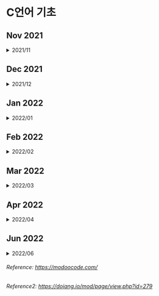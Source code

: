 # C언어 기초

## Nov 2021

<details>
<summary>2021/11</summary>
<div markdown="1">

<details>
<summary>11/01</summary>
<div markdown="1">

### 21-11-01 
1. C언어의 정의
2. 기수법 / 2진수 ↔ 10진수 ↔ 16진수 변환 / bit, byte, word, double word (메모리 단위)
3. 변수 - 정수형, 실수형 / 메모리 주소 / 변수 이름 주의사항
4. 연산자 - 산술, 대입, 비트, 쉬프트 / 연산 우선 순위 / 2의 보수 / 정수 오버플로우
5. scanf
6. if / if ~ else
7. for / while / do ~ while

</div>
</details>

<details>
<summary>11/02</summary>
<div markdown="1">

### 21-11-02
1. switch, case
2. 형 변화(캐스팅), 부동 소수점, 정규화
3. 배열(Array), 소수(Prime Number), 상수(Constant)</br>
  ※ 배열의 원소에 접근할 때 **우리가 참조하는 원소의 위치가 배열의 크기 보다 작은지 확인**

  </br>3-1. 소수  
  1과 자신을 제외한 약수가 하나도 없는 수  
  >**※ 배열의 원소의 수를 변수 크기 지정 시 특정한 값이 들어있는 변수를 사용할 수 없다.**
  ``` c
  int total = 3;
  int arr[total];
  ```
  _위와 같이 사용시 에러 발생_

  </br>3-2. 상수  
  처음 정의 시 값이 바로 주어지고, 값의 변경이 불가능하다.  
  >**※ 배열의 크기를 상수로 지정할수 없다.**
  
  </br>3-3. 변수 및 배열을 초기화 하지 않고 사용 시 에러 발생  
  >예외)
  ```c
  int arr[3] = {1};
  →/* compiler */→
  int arr[3] = {1, 0, 0};
  ```
  >**※ 특별히 초기화 하지 않은 원소들에는 0이 자동으로 들어가게 된다.**

</div>
</details>

<details>
<summary>11/03</summary>
<div markdown="1">

### 21-11-03
1. 배열 연습문제(/src/modoocode)  
1-1. 입력받은 학생들의 성적은 내림차순으로 정렬  
<br>1-2. 입력받은 학생들의 성적을 막대 그래프로 표현 (해결 x)

</div>
</details>

<details>
<summary>11/04</summary>
<div markdown="1">

### 21-11-04
1. 다차원 배열
  - 2차원 배열
  - 3차원 이상의 고차원 배열

  </br>1-1. 2차원 배열
    ```c
    int arr[3][2];
    ```
    > 위 배열을 그림으로 보면 아래와 같다

|`arr[0]`|`arr[1]`|`arr[2]`|
|:---:|:---:|:---:|
|↓|↓|↓|
|`arr[0][0]`|`arr[1][0]`|`arr[2][0]`|
|`arr[0][1]`|`arr[1][1]`|`arr[2][1]`|

→ ```arr[m][n];``` 과 같이 배열을 선언한다면(m, n은 임의의 정수값), m × n 개의 변수를 가지는 배열을 선언한 것이다. 

- 2차원 배열이나 1차원 배열 모두 메모리 상에서 연속적으로 존재 (메모리는 항상 1차원)

|메모리|
|---|
|`arr[0][0]`|
|`arr[0][1]`|
|`arr[0][2]`|
|`arr[1][0]`|
|`arr[1][1]`|
|`arr[1][2]`|
|`arr[2][0]`|
|`arr[2][1]`|
|`arr[2][2]`|

- 하지만 2차원 배열을 생각할 때 해당 원소들이 아래 표처럼 2차원 공간상에 배치 되어 있다고 생각할 수 있다.

|`arr[0][0]` 1|`arr[0][1]` 2|`arr[0][2]` 3|
|---|---|---|
|`arr[1][0]` 4|`arr[1][1]` 5|`arr[1][2]` 6|
|`arr[0][1]` 7|`arr[1][1]` 8|`arr[2][2]` 9|

※ **일차원 배열은 한 개의 인덱스로 원소에 접근하는 것**이고, **이차원 배열은 두 개의 인덱스로 원소에 접근하는 것**이다.

</div>
</details>

<details>
<summary>11/05</summary>
<div markdown="1">

### 21-11-05
1. 2차원 배열 실습(/src/modoocode)
2. 배열 정의  
`int arr[2][3] = {1,2,3,4,5,6};`  
`int arr[2][3] = {{1,2,3},{4,5,6}};`  
`int arr[] = {1,2,3,4};` = 
`int arr[4] = {1,2,3,4};`
> 위와 같이 정의 가능하다.

`int arr[];`
>하지만 위와 같이 정의 하는것은 불가능하다. 위처럼 배열을 정의한다면 컴파일러는 우리가 어떠한 크기의 배열을 정의하고 싶은지 모르기 때문에 오류가 발생한다.

  2-1. 2차원 배열의 정의  
  `int arr[][3] = {4,5,6}, [7,8,9}};`
  >비어있는 대괄호 안은 '2'가 들어간다.

  `int arr[][2] = {1,2},{3,4},{5,6},{7}};`
  >배열 정의 시 `arr[][2]`라고 했기 때문에 무조건 원소가 2인 1차원 배열들이 생기게 된다. 즉 7이 속한 1차원 배열에는 원소가 한 개인 것이 아니라 마치 `arr[3] = {1}`고 해도 상관 없는 것 처럼 8번째 원소가 들어갈 자리를 비워 놓게 되어 틀린 문장이 아니다.

  `int arr[2][] = {{4,5,6},{7,8,9}}`
  >**다차원 배열의 경우 맨 앞의 크기를 제외한 나머지 크기들을 정확히 지정해줘야 오류가 발생하지 않는다.**

3. 3차원, 그 이후 차원의 배열들

- 3차원 배열(그 이후)의 정의는 2차원 배열과 거의 동일

>일차원 배열은 한 개의 값(x)으로 원소에 접근하는 것이고, 이차원 배열은 두 개의 값(x,y)으로 원소에 접근하는 것이다!  
->  
3차원 배열은 세 개의 값(x,y,z)로 원소에 접근한다.

</div>
</details>

<details>
<summary>11/06</summary>
<div markdown="1">

### 21-11-06
~~1. 포인터~~  
- 1차원 배열 기초 연습 문제(/src/CodeUp)

</div>
</details>

<details>
<summary>11/07</summary>
<div markdown="1">

### 21-11-07
- 일주일치 복습 및 내용 정리/이해

</div>
</details>

<details>
<summary>11/08</summary>
<div markdown="1">

### 21-11-08
- 2차원 배열 기초 연습 문제
(/src/CodeUp)

</div>
</details>

<details>
<summary>11/09</summary>
<div markdown="1">

### 21-11-09
- 포인터
  >포인터 : 메모리 상에 위치한 특정한 데이터의 (시작) **주소값**을 보관하는 변수

  - (포인터에 주소값이 저장되는 데이터의 형) *(포인터의 이름);

  `int *p;`

  - (포인터에 주소값이 저장되는 데이터의 형)* (포인터의 이름);

  `int* p;`

  -> 포인터 p는 int형 데이터의 주소값을 저장하는 변수

- & 연산자
  - 변수 a의 주소값을 알고 싶다면 `&a` 로 쓰면 된다.
  
  >& 연산자를 사용하여 특정한 데이터의 메모리 상의 주소값을 알 수 있다.

</div>
</details>

<details>
<summary>11/10</summary>
<div markdown="1">

### 21-11-10
- **포인터는 특정한 데이터의 주소값을 보관한다. 이 때 포인터는 주소값을 보관하는 데이터의 형에 *를 붙임으로써 정의되고, &연산자로 특정한 데이터의 메모리 상의 주소값을 알아올 수 있다.**
</br></br>
- \* 연산자
  - 주소값에서 해당 주소값에 대응되는 데이터를 가져오는 연산자
</br> -> '_나에게 저장된 주소값에 해당하는 데이터로 생각하세요'_

int 변수 a / 포인터 p
</br>-> 포인터 p에 변수 a의 주소값이 저장되어 있다면, **포인터 p는 변수 a를 가리킨다.** (_포인터 또한 엄연한 변수_이기 때문에 특정한 메모리 공간을 차지한다.)

- 포인터도 타입이 있다.
- 포인터도 변수이기 때문에 포인터에 들어간 주소값이 바뀔 수 있다.

</div>
</details>

<details>
<summary>11/11</summary>
<div markdown="1">

### 21-11-11
- 포인터는 특정한 데이터의 메모리 상의 (시작) 주소값을 보관하는 변수

- 상수 포인터
  - 상수: 어떠한 데이터를 상수로 만들기 위해 `const` 키워드를 붙이면 된다. </br> -> '이 데이터의 내용은 절대로 바뀔수 없다!'
  </br>→→ '절대로 바뀌지 않을 것 같은 값에는 무조건 `const` 키워드를 붙여주는 습관'을 가져야한다.  
</br>
- `const int *`의 의미는 `const int`형 변수를 가리키는게 아니라 `int`형 변수를 가리키는데, **그 값을 절대로 바꾸지 말라**라는 의미 이다.

</div>
</details>

<details>
<summary>11/12</summary>
<div markdown="1">

### 21-11-12
~~포인터 덧셈~~  
11-09 ~ 11-11 까지의 포인터 복습

</div>
</details>

<details>
<summary>11/13</summary>
<div markdown="1">

### 21-11-13
- 11-11 참조(상수 포인터 부분)

```c
/* 상수 포인터? */
#include <stdio.h>
int main() {
  int a;
  int b;
  const int* pa = &a;

  *pa = 3;  // 올바르지 않은 문장
  pa = &b;  // 올바른 문장
  return 0;
}
```

```c
const int* pa = &a;
// int* pa와 같이 정의해도 int *pa와 같음
```

- `const int*`는 `const int`형 변수를 가리키는 것이 아니라 `int`형 변수를 가리키는데, **그 값을 절대로 바꾸지 말라**는 의미이다.  
즉, `pa`는 어떠한 `int`형 변수를 가리키고 있는데 `const`가 붙었으므로 `pa`가 가리키는 변수의 값은 절대로 바뀌면 안된다.

→ `a` 자체는 변수이므로 값이 자유롭게 변경 될 수 있다.  
`pa`를 통해서 `a`를 간접적으로 가리킬 때에는 컴퓨터가 **'아, 내가 `const`인 변수를 가리키고 있구나'** 라고 생각하기 때문에(`const int*` 로 포인터를 정의했기때문) 값을 바꿀 수 없다.

</div>
</details>

<details>
<summary>11/14</summary>
<div markdown="1">

### 21-11-14
- [11-11](#21-11-11) / [11-13](#21-11-13) 참조

```c
/* 상수 포인터? */
#include <stdio.h>
int main() {
  int a;
  int b;
  int* const pa = &a;

  *pa = 3;  // 올바른 문장
  pa = &b;  // 올바르지 않은 문장

  return 0;
}
```

- 위 코드에서는 `const`키워드가 `int*`앞에 있는것이 아니라 `int*`와 `pa`사이에 놓이고 있다.

- 포인터에는 가리키는 데이터의 주소값, 즉 `a`의 주소값이 `pa`에 저장 된다. 따라서, 이 `pa`가 `const`라는 의미는 `pa`의 값이 절대로 바뀔 수 없다는 것인데, `pa`는 포인터가 가리키는 변수의 주소값이 들어 있으므로 `pa`가 처음에 가리키는것(`a`)말고 다른것은 절대로 건드릴 수 없다는 것이다.

```c
*pa = 3; //올바른 문장
```

- pa가 가리키는 값을 바꾸면 안된다는 말은 안했기 때문에 위 문장은 가능하다.

</div>
</details>

<details>
<summary>11/15</summary>
<div markdown="1">

### 21-11-15
- 포인터 덧셈, 뺄셈

```c
#include <stdio.h>
int main() {
  int a;
  int* pa = &a;

  printf("pa의 값: %p \n", pa);

  printf("(pa + 1)의 값 : %p \n", pa + 1); // 포인터의 덧셈

  printf("(pa - 1)의 값 : %p \n", pa - 1); // 포인터의 뺄셈

  return 0;
}
```

- int가 4바이트이기 때문에 pa + 1는 주소값에 4가 더해져서 출력된다.

- int가 아닌 char, double을 사용하더라도 그에 맞게 1바이트, 8바이트 더해지게 된다.

- 위 코드에서 뺄셈의 경우에도 4가 빠지게 된다.

※ C에서는 두 포인터끼리의 덧셈을 허용하지 않는다.  
-> 두 변수의 메모리 주소를 더해서 나오는 값은 이전에 포인터들이 가리키던 두 변수와 관계없는 메모리 속의 임의 지점이다.

- 배열과 포인터

  - 배열은 **변수가 여러개 모인 것으로 생각할 수 있다.**

  - 배열들의 각 원소는 메모리 상에 연속되게 놓인다.

  ```c
  int arr[10] = {1, 2, 3, 4, 5, 6, 7, 8, 9, 10};
  ```

  이라고 정의한다면 ![array.webp](./src/img/array.webp) 위 사진에서 볼 수 있듯, 메모리 상에 연속된 형태로 나타나게 된다. 한개의 원소는 int형 변수이기 때문에 4바이트를 차지하게 된다.

</div>
</details>

<details>
<summary>11/16</summary>
<div markdown="1">

### 21-11-16

~~배열과 포인터 2 (예정)~~
- 휴식일

</div>
</details>

<details>
<summary>11/17</summary>
<div markdown="1">

### 21-11-17
- 배열과 포인터2
  - 포인터로도 배열의 원소에 쉽게 접근할 수 있다.  
  -> 배열의 시작 부분을 가리키는 포인터를 정의한 뒤에 포인터에 1을 더하면 그 다음 원소를 가르킨다.

  - 포인터는 자신이 가리키는 데이터의 '형'의 크기를 곱한 만큼 덧셈을 수행하기 때문  

  ※ 되돌아보기: **배열의 각 원소는 하나의 변수로 생각할 수 있다.**

```c
#include <stdio.h>
int main() {
  int arr[10] = {1, 2, 3, 4, 5, 6, 7, 8, 9, 10};
  int* parr;

  parr = &arr[0];

  printf("arr[3] = %d , *(parr + 3) = %d \n", arr[3], *(parr + 3));
  return 0;
}
```
>*를 이용하여 원소들과 똑같은 역할 수행이 가능하다.

- 배열에서 배열의 이름은 배열의 첫 번째 원소의 주소값을 나타낸다.
이때, 배열의 이름이 배열의 첫 번째 원소를 가리키는 포인터는 ***아니다!***


</div>
</details>

<details>
<summary>11/18</summary>
<div markdown="1">

### 21-11-18
배열 = 배열 / 포인터 = 포인터  
-> 배열의 이름과 첫 번째 원소의 주소값은 엄밀히 다른 것이다.  

(`sizeof`사용 시 배열은 배열의 실제 크기가 나오는 반면, 포인터는 배열 자체 크기가 아닌 포인터의 크기를 알려줌)

- 배열의 이름이 `sizeof` 연산자나 주소값 연산자(`&`)와 사용될 때(예를 들어 `&arr`)의 경우를 제외하고는, **배열의 이름을 사용 시 암묵적으로 첫 번째 원소를 가리키는 포인터로 타입 변환된다.**

- [] 연산자?
  - ex) arr[3] = *(arr + 3)로 바뀌어서 처리됨.
  - 3[arr] -> *(3 + arr)로 바꿔짐.
   따라서, arr[3]과 동일한 결과를 출력한다.

- 포인터의 정의

```c
int* p;
int *p;
/*두 가지 모두 가능하나, 아래 형식을 권장함.*/

int *p, *q, *r; // 올바른 문장
int* p, q, r; // 틀린 문장

// p만 int를 가리키는 포인터, q, r은 평볌한 int형 변수가 된다.
```

</div>
</details>

<details>
<summary>11/19</summary>
<div markdown="1">

### 21-11-19
> 이전 내용
- 배열은 배열이고, 포인터는 포인터이다. 다만;
  - `sizeof`와 주소값 연산자와 함꼐 사용할 때를 제외하면, 배열의 이름은 첫 번째 원소를 가리킨다.
   - `arr[i]`와 같은 문장은 사실 컴파일러에 의해 `*(arr + i)`로 변환된다.

---

- 1차원 배열 가리키기

```c
#include <stdio.h>

int main() {
  int arr[3] = {1, 2, 3};
  int *parr;

  parr = arr; // parr = &arr[0]; 과 동일

  printf("arr[1] : %d \n", arr[1]);
  printf("parr[1] : %d \n", parr[1]);
  return 0;
}
```
---
```c
#include <stdio.h>
int main() {
  int arr[10] = {100, 98, 97, 95, 89, 76, 92, 96, 100, 99};

  int* parr = arr;
  int sum = 0;

  while (parr - arr <= 9) {
    sum += (*parr);
    parr++;
  }

  printf("내 시험 점수 평균 : %d \n", sum / 10);
  return 0;
}
```

※ 포인터 연산에서 1 증가 시킨다면, `parr`에 저장된 주소값에 1을 더하는것이 아니라 `1 *`(포인터가 가리키는 타입의 크기)가 더해진다.

- 여기서 `parr`을 따로 선언한 이유는 `arr`를 증가 시켜서 `*(arr)`로 접근 할 수 없기 때문이다. (아래 코드 참고)

```c
#include <stdio.h>
int main() {
  int arr[10] = {100, 98, 97, 95, 89, 76, 92, 96, 100, 99};

  arr++;  // 오류
  return 0;
}
```

- 배열의 이름이 첫 번째 원소를 가리키는 포인터로 타입 변경 된다고 했을 때, 단순히 배열의 첫 번째 원소를 가리키는 주소값 그 자체가 될 뿐이다.


- 따라서, `arr++`문장은 C컴파일러 입장에서 `(0x7fff1234)++;`를 수행한 것인데, 이는 말이 되지 않는 문장이다.

</div>
</details>

<details>
<summary>11/20</summary>
<div markdown="1">

### 21-11-20
- 포인터의 포인터
  - `int **p;` -> `int`를 가리키는 포인터를 가리키는 포인터

```c
// 예제
#include <stdio.h>
int main() {
  int a;
  int *pa;
  int **ppa;

  pa = &a;
  ppa = &pa;

  a = 3;

  printf("a: %d // *pa : %d // **ppa : %d \n", a, *pa, **ppa);
  //*pa = a, **ppa = *(*ppa) = *pa = a
  printf("&a: %p // pa : %p // *ppa : %p \n", &a, pa, *ppa);
  //pa = &a, *ppa = pa = &a
  printf("&pa: %p // ppa : %p \n", &pa, ppa);
  //ppa = &pa
}

// 같은 행에 있는 값들이 모두 같음
```

> 위 관계를 그림으로 나타내면 아래와 같다.

![PP.webp](./src/img/PP.webp)

- 배열 이름의 주소값
  > **이전 내용**  
   배열 이름에 `sizeof`연산자와 주소값 연산자를 사용할 때 빼고는 전부 다 포인터로 암묵적 변환이 이루어진다.

```c
#include <stdio.h>

int main() {
  int arr[3] = {1, 2, 3};
  int (*parr)[3] = &arr;

  printf("arr[1] : %d \n", arr[1]);
  printf("parr[1] : %d \n", (*parr)[1]);
}
``` 

- `&arr`의 의미?  
  -> `arr`는 `int *`로 암묵적 변환된다고 했으니까 `&arr`는 `int **`가 되는것이 ***아니다!***  
암묵적 변환은 주소값 연산자가 왔을 때는 이루어지지 않는다.

-> `arr`는 **크기가 3인 배열**이기 때문에 `&arr`를 보관할 포인터는 **크기가 3인 배열을 가리키는 포인터**가 되어야 한다.

> ※ `parr`를 정의할 때 `*parr`를 꼭 `()`로 감싸야 한다. 괄호를 뺀다면 `int *parr[3]`과 같이 되어, 컴파일러가 `int *` 원소 3개를 가지는 배열을 정의한 것으로 오해하게 된다.

</div>
</details>

<details>
<summary>11/21~26</summary>
<div markdown="1">

### 21-11-21 ~ 21-11-26
  - 휴식(안경 파손, 수리 중)

</div>
</details>

<details>
<summary>11/27</summary>
<div markdown="1">

### 21-11-27
- 배열 이름의 주소값
  - 배열 이름에 `sizeof`연산자를 사용할 때 빼고는 전부 포인터로 암묵적 변환이 이루어진다.  
  _※ 암묵적 변환은 주소값 연산자가 왔을 때에는 이루어 지지 않는다._
  


</div>
</details>

<details>
<summary>11/28</summary>
<div markdown="1">

### 21-11-28
- 2차원 배열의 [] 연산자


</div>
</details>

<details>
<summary>11/29</summary>
<div markdown="1">

### 21-11-29
- 포인터의 형(type)을 결정짓는 두 가지 요소
  
- 포인터 배열


</div>
</details>

<details>
<summary>11/30</summary>
<div markdown="1">

### 21-11-30
- 포인터 복습


</div>
</details>

</div>
</details>

## Dec 2021

<details>
<summary>2021/12</summary>
<div markdown="1">

<details>
<summary>12/01</summary>
<div markdown="1">
  
### 21-12-01
- 포인터 복습
  
  
</div>
</details>

<details>
<summary>12/02</summary>
<div markdown="1">
  
### 21-12-02
- function (1)
  
  
</div>
</details>

<details>
<summary>12/03</summary>
<div markdown="1">
  
### 21-12-03
- function (1)
  - `main` 함수
  
  
</div>
</details>

<details>
<summary>12/04</summary>
<div markdown="1">

### 21-12-04
- function (2)
  
  
</div>
</details>

<details>
<summary>12/05</summary>
<div markdown="1">

### 21-12-05
- function (2)
  - 함수의 원형
  
  
</div>
</details>

<details>
<summary>12/06</summary>
<div markdown="1">

### 21-12-06
- function (3)
  
  
</div>
</details>

<details>
<summary>12/07</summary>
<div markdown="1">

### 21-12-07
- function (3)
  - 함수 포인터
  
  
</div>
</details>

<details>
<summary>12/08</summary>
<div markdown="1">

### 21-12-08
- function 복습
  
  
</div>
</details>

<details>
<summary>12/09</summary>
<div markdown="1">

### 21-12-09
- function 복습
  
  
</div>
</details>

<details>
<summary>12/10</summary>
<div markdown="1">

### 21-12-10
- 배열 + 포인터 + function
  
  
</div>
</details>

<details>
<summary>12/11~12</summary>
<div markdown="1">

### 21-12-11~12
- day off
  
  
</div>
</details>

<details>
<summary>12/13~12/31</summary>
<div markdown="1">

### 21-12-13 ~ 21-12-31
 - 사지방 고장
  
  
</div>
</details>

</div>
</details>


## Jan 2022

<details>
<summary>2022/01</summary>
<div markdown="1">

<details>
<summary>01/01</summary>
<div markdown="1">

- 배열

</div>
</details>

<details>
<summary>01/02</summary>
<div markdown="1">

- 배열 및 포인터

</div>
</details>

<details>
<summary>01/03</summary>
<div markdown="1">

- 배열 및 포인터

</div>
</details>

<details>
<summary>01/04</summary>
<div markdown="1">

- 포인터

</div>
</details>

<details>
<summary>01/05</summary>
<div markdown="1">

- 포인터

</div>
</details>

<details>
<summary>01/06</summary>
<div markdown="1">

- 포인터

</div>
</details>

<details>
<summary>01/07</summary>
<div markdown="1">

- 포인터

</div>
</details>

<details>
<summary>01/08</summary>
<div markdown="1">

- 포인터

</div>
</details>

<details>
<summary>01/09</summary>
<div markdown="1">

- function

</div>
</details>

<details>
<summary>01/10 ~ 01/16</summary>
<div markdown="1">

- 사지방 고장

</div>
</details>

</div>
</details>

## Feb 2022

<details>
<summary>2022/02</summary>
<div markdown="1">

<details>
<summary>02/25</summary>
<div markdown="1">

### 돌고돌아 포인터
- 메모리 상에 위치한 특정한 데이터의 (시작) 주소값을 보관하는 변수

- &연산자 - 피연산자의 주소값을 불러옴

- *연산자  
ex)
```c
p = &a;// 포인터 p는 변수 a를 가리킨다.
*p = 3; ( a = 3; ) //동일한 의미
```

</div>
</details>

<details>
<summary>02/27</summary>
<div markdown="1">

### 이어서 포인터
- 포인터의 타입  
ex)
```c
int a;
int *p; // 포인터가 가리키는 데이터 타입(여기서는 int형)
p = &a; // 메모리에서 차지하는 모든 주소들의 위치가 들어있는 것이 아니라 '시작주소'만 들어있다
*p = 4;
```
- 포인터는 **변수**다  
-> 포인터에 들어간 주소값이 바뀔 수 있다.


- 상수 포인터
> - 상수: `const`사용, 값 변경 절대 불가능  
> - 포인터에 const 사용 가능

</div>
</details>

<details>
<summary>02/28</summary>
<div markdown="1">

### 또 포인터
- `const int *pa = &a`
  > - `pa`가 가리키는 변수의 값은 절대로 바뀔 수 없다  
  > - `a` 자체는 값이 자유롭게 변경 될 수 있다

- `int *const pa = &a;`
  > - pa가 처음 가리키는 것(a의 주소값) 말고 다른 것은 절대 바꿀 수 없다.

- 포인터 덧셈
  - 포인터 + 정수(1,2...) = 포인터의 형(int, double..)만큼 주소값에 더해짐
  - _포인터끼리의 덧셈은 허용하지 않으나 뺄셈은 허용함_

- 포인터의 대입
  - 포인터의 형이 같다면 포인터를 대입할 수 있다.


- 배열과 포인터
  - 배열은 **변수가 여러개 모인 것으로 생각할 수 있다**
  - 배열들의 각 원소는 메모리 상에 연속되게 놓인다  
 > → 포인터로도 배열의 원소에 접근이 가능하다  
>배열의 시작 부분을 가리키는 포인터를 정의한 뒤에 포인터에 1을 더하면 그 다음 원소를 가리킨다. (데이터의 형에 따라 다름)

- **배열의 이름**은 **배열의 첫 번째 원소의 주소값**을 나타내고 있다
  > 배열의 이름이 배열의 첫 번째 원소를 가리키는 포인터는 _**아니다!**_

- 배열은 배열, 포인터는 포인터
  - sizeof 연산자를 통해 배열과 포인터의 크기를 알아냈을 때
    - 배열의 경우 그 배열의 **실제 크기**가 나온다.
    - 반면 포인터의 경우 단순히 포인터의 크기를 알려준다.

→ 배열의 이름과 첫 번째 원소의 주소값은 엄밀히 **다른 것**이다.
> C언어 상에서 배열의 이름이 sizeof 연산자나 주소값 연산자(&)와 사용될 경우를 제외하면, **배열의 이름을 사용시 암묵적으로 첫 번째 원소를 가리키는 포인터로 타입 변환되기 때문**

- [] 연산자
```c
/* [] 연산자 */
#include <stdio.h>
int main() {
  int arr[5] = {1, 2, 3, 4, 5};

  printf("a[3] : %d \n", arr[3]);
  printf("*(a+3) : %d \n", *(arr + 3));
  return 0;
}
```
- 
  - `arr`는 `+`연산자와 사용되기 때문에 첫 번째 원소를 가리키는 포인터로 변환됨
  - 위 코드에서 arr[3] = *(arr + 3)으로 변환되어 처리
  
    - 3[arr] = *(3 + a)도 가능

- 포인터 정의
  - `int* p;`
  - `int *p;`
  - 모두 사용 가능 하나 아래 형식을 더 많이 씀
    - `int *p, *q, *r;`과 같이 여러개의 변수를 선언
    - `int* p, q, r;` 이때, p만 int를 가리키는 포인터이고, q,r은 평범한 int형 변수

</div>
</details>

</div>
</details>


## Mar 2022

<details>
<summary>2022/03</summary>
<div markdown="1">

<details>
<summary>03/01</summary>
<div markdown="1">

### 마지막 포인터

- 복습
  -  `int arr[3];` 배열을 정의 `int *parr;` 포인터를 정의  
-> `parr = arr;` // parr = &arr[0];과 동일

- 1차원 배열 가리키기
  - 배열 arr를 선언하고, arr++를 하게 되면 오류가 생긴다. 그 이유는 배열의 이름이 첫 번째 원소를 가리키는 포인터로 타입 변경 된다고 했을 때, 이는 단순히 배열의 첫 번째 원소를 가리키는 주소값 그 자체가 될 뿐이기 때문이다.
  - 위 내용을 C컴파일러 입장에서 봤을 때, `(0x7fff1324)++;` 를 수행한것과 같다. 말이 되지 않는 문장이다.

- 포인터의 포인터
  - `int **p;` = int를 가리키는 포인터를 가리키는 포인터
 
- 배열 이름의 주소값
```c
int arr[3] = {1, 2, 3};
int (*parr)[3] = &arr;
```
- - arr는 크기가 3인 배열, &arr를 보관할 포인터는 **크기가 3인 배열을 가리키는 포인터**가 되어야한다.
  - parr을 정의할 때 *parr을 꼭 ()로 감싸야 하는데, 괄호를 빼면 `int *parr[3]` 로 되어 C컴파일러가 `int *` 원소 3개를 가지는 배열을 정의한 것으로 오해하게 된다.
  - parr은 _크기가 3인 배열을 가리키는 포인터_이기 때문에 배열을 직접 나타내기 위해서 *연산자를 통해 원래의 arr를 참조해야한다. (*parr)[1] = arr[1]
  - parr과 arr는 같은 값을 가진다.
    - arr와 parr 모두 배열의 첫 번째 원소의 주소값을 출력하나, 두 개의 타입은 다르다.  
    => arr자체가 어떤 메모리 공간에 존재하는 것이 아니기 때문이다.
  
</div>
</details>

<details>
<summary>03/02</summary>
<div markdown="1">

### 진짜 마지막 포인터..

- 2차원 배열의 []연산자
  - 1차원 배열이 여러 개 있다고 생각하면 된다.  
  => 컴퓨터 메모리 구조는 1차원이기 때문에 2차원 배열은 항상 선형으로 존재한다.
  - arr[0] = arr[0][0] / arr[1] = arr[1][0]  
  => 1차원 배열과 마찬가지로 sizeof나 주소값 연산자와 사용되지 않을 경우, **`arr[0]`은 `arr[0][0]`을 가리키는 포인터로 암묵적 타입 변환되고, `arr[1]`은 `arr[1][0]`을 가리키는 포인터로 타입 변환된다**
  > 1차원 배열 int arr[]에서 arr와 &arr[0]은 그 자체로 완전 다른 것이었던 것처럼, 2차원 배열 int arr[][]에서 arr[0]과 &arr[0][0] 또한 다르다. 다만 암묵적으로 타입 변환 시에 같은 것을 변환할 뿐이다.
  - sizeof 사용 시, 2차원 배열의 열의 개수를 계산할 수 있다.  
=> sizeof(arr[0])을 하면 0번째 행의 길이(총 열의 개수)가 나온다.  
=> 총 행의 개수는 전체 크기를 열의 크기로 나눈 것이다.
  - arr[0][0]의 형이 int이므로 arr[0]은 int *형이 되고, arr[1]또한 int *형이 된다.
  > 그러나 int*를 가리키는 포인터는 int**이나, **arr는 int **형이 되지 않는다.**  
  > int **형은 배열의 원소에 자유롭게 접근할 수 없다.

</div>
</details>

<details>
<summary>03/03</summary>
<div markdown="1">

### 끝나지 않는 포인터

- 포인터의 형(type)을 결정짓는 두 가지 요소
  - int arr[10] 이라는 배열에서 x번째 원소의 주소값을 알아내는 방법
    - 배열의 시작주소를 그냥 arr라 한다면 arr[x]의 주소값은 `arr + 4x` 로 나타낼 수 있다.
  - int arr[a][b] 라는 2차원 배열의 경우, arr[x][y]의 주소값 구하는 방법
    - 앞서 int arr[a][b]는 int arr[b] 짜리 배열이 메모리에 a개 존재하는 것이라고 설명했다. 따라서 arr[x][0]의 주소값은 x번째 int arr[b]짜리 배열이 된다.
    - arr[x][0]의 주소값은 `arr + 4bx` 가 된다.  arr[b] 배열의 크기는 4b이니까 x번째 배열의 시작주소는 4bx이기 때문
    - 따라서 arr[x][y]의 시작 주소값은 `arr + 4bx + 4y` 가 된다.
    - 여기서 중요한 점은 arr[x][y]의 주소값을 정확히 계산하기 위해서는 x, y 뿐만 아니라 b가 뭔지 알아야 한다.
    - 따라서 2차원 배열을 가리키는 포인터를 통해서 원소들을 정확히 접근하기 위해서는;
    1. 가리키는 원소의 크기 (여기서는 4)
    2. b의 값
    - 위 두 정보가 포인터의 타입에 명시되어 있어야 컴파일러가 원소에 올바르게 접근할 수 있다.


</div>
</details>

<details>
<summary>03/04</summary>
<div markdown="1">

### 진짜 진짜 마지막 포인터

- `int (*parr)[3]; // 배열의 형 (*포인터 이름)[2차원 배열의 열 개수]`
  - **parr은 크기가 3인 배열을 가리키는 포인터를 의미**
  - 1차원 배열에서 배열의 이름이 첫 번째 원소를 가리키는 포인터로 타입 변환이 된 것처럼, 2차원 배열에서 배열의 이름이 첫번째 **행**을 가리키는 포인터로 타입 변환이 되어야 한다. 이때, 첫 번째 행은 크기가 3인 1차원 배열이다.

- 포인터 배열
  - 배열 포인터는 배열을 가리키는 포인터
  - 포인터 배열은 포인터들을 모아놓은 배열
  > 용어는 언제나 뒷부분이 진짜라고 생각하면 된다. 즉, **포인터 배열은 배열이고, 배열 포인터는 포인터이다.**
  - 배열의 형을 `int*` 로도 할 수 있다. 즉, `int*` 배열에서 각각의 원소를 포인터로 취급할 수 있다.
```c
arr[0] = &a;
arr[1] = &b;
arr[2] = &c;
```
- - 위 문장에서 각각의 원소는 int형 변수 a, b, c를 가리키게 된다.
  - arr[0]에는 변수 a의 주소가, arr[1]에는 변수 b의 주소, arr[2]에는 변수 c의 주소가 각각 들어간다.

</div>
</details>

<details>
<summary>03/05</summary>
<div markdown="1">

### 함수 Function

- 함수의 시작
  - 함수의 정의(definition)
    - `int print() {}`
    1. 위 함수는 int형의 정보를 반환한다. (return)
    2. 함수의 이름뒤에 () 꼭 붙여야 한다.
    3. 함수의 이름 역시 변수의 이름 조건과 동일하다.
  - `{}`부분은 함수의 **몸체(body)**라고 부른다.
  - 함수를 불러내는 방법 (보통 **호출한다(call)**라고 표현함)
    
  - 함수의 종료는 두 가지 형태로 있을 수 있다.
    1. 반환이 되어 종료를 하게 된다.
    2. 함수의 끝 부분까지 실행하여 종료되는 것이다.
  - 한가지 중요한 사실은 return을 실행면 함수는 무조건 종료되어 함수를 호출하였던 부분으로 돌아간다는 점이다.

- 메인(main) 함수
  - 메인 함수가 리턴하는 데이터는 운영체제가 받아들인다.
  - 정상 종료 시 0 리턴, 비정상 종료 시 1 리턴

- 함수의 인자
  - 각 함수는 별개의 함수이기 때문에 각각의 함수에서 쓰이는 변수들을 사용할 수 없다.
  - **인자(argument, 혹은 매개변수(parameter))**
  - s함수를 호출할 때, s함수 안에서 정의된 avg라는 변수에 `매개변수(parameter)`의 값을 전달하겠다. -> `s(parameter);`
  - 호출자(caller), 함수를 호출하는 문장
    1. 각 함수 내부에서 선언된 변수들은 이름은 같지만 **서로 다른 변수** 이고, 메모리 상의 **다른 위치**를 점유하고 있다.
    2. **값**이 전달 된다.
    3. main, b 함수가 있을 때, b에서 변수의 값을 아무리 바꿔도 main함수의 변수에는 전혀 영향을 주지 않는다. 왜냐하면 b함수의 변수는 단지 **main 함수의 변수와 같은 값을 가진 채로 초기화된 메모리 상의 또다른 변수**이기 때문이다.

- 다른 함수에서 정의된 변수의 값을 수정하는 함수는 포인터를 이용하면 된다.

</div>
</details>

<details>
<summary>03/06</summary>
<div markdown="1">

### Function(1) 문제 풀기
[function(1) prob.1.c](https://github.com/kou466/study/blob/main/src/modoocode/MagicBox.c)  
[function(1) Prob.2.c](https://github.com/kou466/study/blob/main/src/modoocode/function(1)%20Prob.2.c)  
[function(1) Prob.3.c](https://github.com/kou466/study/blob/main/src/modoocode/function(1)%20Prob.3.c)  
[function(1) Prob.4.c](https://github.com/kou466/study/blob/main/src/modoocode/function(1)%20Prob.4.c)  

</div>
</details>

<details>
<summary>03/07</summary>
<div markdown="1">

### 함수 Function 2

- 포인터 복습
  - 특정한 변수의 메모리 상의 주소값을 저장하는 변수
  - int형 변수의 주소값을 저장하면 int*
  - char형 변수는 char*
  - 단항 연산자 *를 이용하여 자신이 가리키는 변수를 지칭할 수 있다.
  - & 연산자를 이용하여 특정한 변수의 조건을 알아낼 수 있다.


- 포인터로 받는 인자
```c
/* 드디어 써먹는 포인터 */
#include <stdio.h>
int change_val(int *pi) { // pi는 i의 주소값을 가짐
  printf("----- chage_val 함수 안에서 -----\n");
  printf("pi 의 값 : %p \n", pi);
  printf("pi 가 가리키는 것의 값 : %d \n", *pi);
  // * 연산자 : '내가 가지는 주소값에 해당하는 변수를 의미해라' -> *pi는 pi가 가리키는 i를 의미함

  *pi = 3; // pi가 가리키고 있는 변수(i)의 값을 3으로 변경

  printf("----- change_val 함수 끝~~ -----\n");
  return 0;
}
int main() {
  int i = 0;

  printf("i 변수의 주소값 : %p \n", &i);
  printf("호출 이전 i 의 값 : %d \n", i);
  change_val(&i); // i라는 변수의 '주소값'을 인자로 전달
  printf("호출 이후 i 의 값 : %d \n", i);

  return 0;
}
```
> **어떠한 함수가 특정한 타입의 변수/배열의 값을 바꾸려면 함수의 인자는 반드시 그 타입을 가리키는 포인터를 이용해야 한다**

- 함수의 원형(prototype)
  - 소스 코드의 제일 윗 부분에 함수의 원형을 추가
  > 대부분 함수를 main함수의 뒤에 정의하고 원형을 앞에 추가하는 것을 선호함


- 배열을 인자로 받기
```c
// 배열을 인자로 받아 그 배열의 각 원소의 값을 1씩 증가시키는 함수

#include <stdio.h>

int add_number(int *parr); // 1차원 배열을 가리키는 포인터는 int* 형 -> *parr은 arr를 가리킴
int main() {
  int arr[3];
  int i;

  /* 사용자로 부터 3 개의 원소를 입력 받는다. */
  for (i = 0; i < 3; i++) {
    scanf("%d", &arr[i]);
  }

  add_number(arr); // arr는 배열의 시작 주소 값을 가지고 있다. arr = &arr[0]

  printf("배열의 각 원소 : %d, %d, %d", arr[0], arr[1], arr[2]);

  return 0;
}
int add_number(int *parr) {
  int i;
  for (i = 0; i < 3; i++) {
    parr[i]++; 
  }
  return 0;
}
```
- Function(2) 문제 풀기

</div>
</details>

<details>
<summary>03/08</summary>
<div markdown="1">

### 함수 Function 3

- 복습
  - 어떠한 함수가 특정한 타입의 변수/배열의 값을 바꾸려면 함수의 인자는 반드시 특정한 타입을 가리키는 포인터 형을 이용해야 한다.


- 더블 포인터 인자
  - int* 타입을 가리키는 포인터의 타입은 int** 이다.
```c
/* 눈 돌아가는 예제. 포인터가 가리키는 변수를 서로 바꾼다.  */
#include <stdio.h>

int pswap(int **pa, int **pb);
int main() {
  int a, b;
  int *pa, *pb;

  pa = &a;
  pb = &b;

  printf("pa 가 가리키는 변수의 주소값 : %p \n", pa);
  printf("pa 의 주소값 : %p \n \n", &pa);
  printf("pb 가 가리키는 변수의 주소값 : %p \n", pb);
  printf("pb 의 주소값 : %p \n", &pb);

  printf(" ------------- 호출 -------------- \n");
  pswap(&pa, &pb);
  printf(" ------------- 호출끝 -------------- \n");

  printf("pa 가 가리키는 변수의 주소값 : %p \n", pa);
  printf("pa 의 주소값 : %p \n \n", &pa);
  printf("pb 가 가리키는 변수의 주소값 : %p \n", pb);
  printf("pb 의 주소값 : %p \n", &pb);
  return 0;
}
int pswap(int **ppa, int **ppb) {
  int *temp = *ppa;

  printf("ppa 가 가리키는 변수의 주소값 : %p \n", ppa);
  printf("ppb 가 가리키는 변수의 주소값 : %p \n", ppb);

  *ppa = *ppb;
  *ppb = temp;

  return 0;
}
```
- 위 코드 이해하기

  ---
- 더블 포인터 복습하기
  - **더블 포인터는 싱글 포인터의 주소 값을 저장하기 위한 포인터이다.**
```c
#include <stdio.h>

int main()
{
    int *numPtr1;     // 단일 포인터 선언
    int **numPtr2;    // 이중 포인터 선언
    int num1 = 10;

    numPtr1 = &num1;    // num1의 메모리 주소 저장 

    numPtr2 = &numPtr1; // numPtr1의 메모리 주소 저장

    printf("%d\n", **numPtr2);    // 20: 포인터를 두 번 역참조하여 num1의 메모리 주소에 접근

    return 0;
}
```
- 포인터도 실제로는 변수이기 때문에 메모리 주소를 구할 수 있다.

  하지만 포인터의 메모리 주소는 일반 포인터에 저장할 수 없고, `int **numPtr2;` 처럼 이중 포인터에 저장 해야 한다.
- 여기서 이중 포인터 numPtr2를 끝까지 따라가서 실제 값을 가져오려면 *변수 앞에 역참조 연산자를 두 번 사용하면 된다.*

  즉, 역참조를 두 번 하므로 numPtr2 ← numPtr1 ← num1 과 같은 모양이 되고 num1 의 값을 가져올 수 있다.

> 위 코드를 그림으로 보면 아래와 같다.

![doublePointer](./src/img/doublePointer.png)

</div>
</details>

<details>
<summary>03/09</summary>
<div markdown="1">

### 함수 Function 3 및 어제자 복습

- 2차원 배열을 인자로 받는 함수
```c
/* 2 차원 배열의 각 원소를 1 씩 증가시키는 함수 */
#include <stdio.h>
/* 열의 개수가 2 개인 이차원 배열과, 총 행의 수를 인자로 받는다. */
int add1_element(int (*arr)[2], int row);
// 열의 개수가 2개인 2차원 배열을 가리키는 포인터, 함수의 행의 수를 받는 인자

int main() {
  int arr[3][2];
  int i, j;

  for (i = 0; i < 3; i++) {
    for (j = 0; j < 2; j++) {
      scanf("%d", &arr[i][j]);
    }
  }

  add1_element(arr, 3);

  for (i = 0; i < 3; i++) {
    for (j = 0; j < 2; j++) {
      printf("arr[%d][%d] : %d \n", i, j, arr[i][j]);
    }
  }
  return 0;
}
int add1_element(int (*arr)[2], int row) {
  int i, j;
  for (i = 0; i < row; i++) {
    for (j = 0; j < 2; j++) {
      arr[i][j]++;
    }
  }

  return 0;
}
```
- 인자를 받는 것이 어렵게 느껴지기에, **함수의 인자의 경우에만** 아래 형태로 표현이 가능하다.
```c
int add1_element(int (*arr)[2], int row);
/*================동일=================*/
int add1_element(int arr[][2], int row);
```
> 만약 `int parr[][3] = arr;`의 문장을 이용했다면 컴퓨터는 parr을 '열의 개수가 3개이고 행의 개수는 정해지지 않은 배열'이라고 생각하여 오류를 내게된다.

- 다차원 배열의 인자도 정의 가능하다.
```c
int multi(int (*arr)[3][2][5]) {
  arr[1][1][1][1] = 1;
  return 0;
}
/*=============혹은=============*/
int multi(int arr[][3][2][5]) {
  arr[1][1][1][1] = 1;
  return 0;
}
```

- 상수인 인자
  - 상수로 인자를 받아들이는 경우 대부분은 함수를 호출해도 그 인자의 값이 바뀌지 않는 경우에 자주 사용한다.
  - ex) `int read_val(const int val);`
 
- 함수 포인터
  - 메모리 상에 올라간 함수의 시작 주소를 가리키는 역할을 하게 된다.
  - 함수 포인터가 함수를 가리키기 위해서는 그 함수의 시작 주소값을 알아야 하는데, 배열과 마찬가지로 **함수의 이름이 바로 함수의 시작 주소값**이다.
```c
/* 함수 포인터 */
#include <stdio.h>

int max(int a, int b);
int main() {
  int a, b;
  int (*pmax)(int, int); // 함수 포인터 pmax의 정의
  pmax = max; // max함수와 pmax의 정의가 일치하므로, max함수의 시작 주소값을 pmax에 대입할 수 있다.

  scanf("%d %d", &a, &b);
  printf("max(a,b) : %d \n", max(a, b));
  printf("pmax(a,b) : %d \n", pmax(a, b));
  // pmax는 max함수를 가리키므로 pmax를 통해 max함수가 할 수 있었던 모든 작업들을 할 수 있다.
  
  return 0;
}
int max(int a, int b) {
  if (a > b)
    return a;
  else
    return b;

  return 0;
}
```
- - 함수 포인터의 정의
    - 함수 포인터의 일반적인 정의
  >(함수의 리턴형) (*포인터 이름) (첫번째 인자 타입, 두번째 인자 타입, ...)  
  >만일 인자가 없다면 괄호 안을 비워두면 된다. 즉, int (*a)() 와 같이 하면 된다.

  - max함수와 donothing함수가 함수 포인터 pfunc와 정의가 일치하면 pfunc는 *두 개의 함수를 가리킬 수 있다.*
  - 인자의 형이 무엇인지 알기 힘든 경우가 있다.
    - ex) `int increase(int (*arr)[3], int row);`
    - 특정한 타입의 인자를 판별하는 일은 단순히 변수의 이름만을 빼버리면 된다.
    - 첫 번째 인자의 형은 `int (*)[3]`
    - 두 번째 인자의 형은 `int`
    - 즉 increase 함수를 가리키는 함수 포인터의 원형은 아래와 같다.
    - `int (*pfunc)(int (*)[3], int);`

</div>
</details>

<details>
<summary>03/10-11</summary>
<div markdown="1">

### 문제

- [function(3) prob.1.c](https://github.com/kou466/study/blob/main/src/modoocode/function(3)%20prob.1.c)  

</div>
</details>

<details>
<summary>03/13-14</summary>
<div markdown="1">
  
### 문자열 String

- 컴퓨터는 문자열을 문자들의 배열, 즉 char 배열에 저장한다.

- 널 - 종료 문자열 (Null-terminated string)
  - `char s[3];` 이렇게 문자열 s를 정의했을 때 불편함이 생긴다. 문자열을 이용할 때 마다 문자열의 길이를 알아야 하기 때문이다.
  - 위에 대한 대안으로 문자열의 끝에 **여기 까지가 문자열이다** 라고 알려주는 종료 문자를 넣은것이다.
  - 종료 문자는 아스키 값이 0이고, '\0'라고 나타낸다. 이때, 문자 '0'과 헷갈려서는 안된다.(문자 '0'은 아스키값이 48임)
  - 이 종료 문자를 가리켜서 널(Null)이라고 부른다.
 
  - Null문자가 들어갈 공간이 있어야 하기 때문에 3글자라도 배열은 4칸이 필요하다.

```c
// null_1부터 null_3까지 모두 동일하다.
char null_1 = '\0';
char null_2 = 0;
char null_3 = (char)NULL;

// sentence_4에서 Null값을 넣어줘야 하기때문에 문자의 개수보다 배열의 크기를 1 크게 해야한다.
char sentence_1[4] = {'P', 's', 'i', '\0'};
  char sentence_2[4] = {'P', 's', 'i', 0};
  char sentence_3[4] = {'P', 's', 'i', (char)NULL};
  char sentence_4[4] = {"Psi"};
  // sentence_4는 배열의 시작점을 가리키고 있으니 출력문에 바로 사용 가능하다.
  printf("sentence_4 : %s \n", sentence_4);
```
|`""`|`''`|
|---|---|
|큰 따옴표는 문자열 (한 개 이상의 문자)를 지정할 때 사용된다. </br> 예) "abd", "asdfasdf", "sentence", "a" 등|작은 따옴표는 한 개의 문자를 지정할 때 사용된다. </br> 예) 'a', 'b', '\0' (틀린 표현: 'abc', 'ab', 'cd' 등|

```c
/* 포인터 간단 복습 */
#include <stdio.h>
int main() {
  char word[30] = {"long sentence"};
  char *str = word;

  printf("%s \n", str);

  return 0;
}
```

- char*를 이용해서 char 배열을 가리킬 수 있기에, str이라는 char를 가리키는 포인터가 배열 word를 가리키고 있다.

- 문자열 바꾸기도 가능하다.
  - `char word[] = {"long sentence"};` 이 문장에서 '[]' 안 원소의 개수는 컴파일러가 알아서 원소의 수를 세어넣는다.
  - 이때 `word[0] = 'a';` 와 같은 식으로 문자열을 바꿀 수 있다.

</div>
</details>

<details>
<summary>03/18</summary>
<div markdown="1">  

### 문자열 String (1)

- 특정 문자열에 들어있는 문자의 개수를 세는 법
```c
#include <stdio.h>
int str_length(char *str);
int main() {
  char str[] = {"What is your name?"};

  printf("이 문자열의 길이 : %d \n", str_length(str));

  return 0;
}
int str_length(char *str) {
  int i = 0;
  while (str[i]) {
    i++;
  }

  return i;
}
```
> 일차원 배열을 가리키는 포인터는 `(그 배열의 형)*`

- - `str_length`라는 함수에서 while문의 조건 부분을 보면 str[i]가 0이 될때 까지 i의 값을 계속 증가 시킨다고 되어있다.
  - 문자열에서 0이 되는 순간은 NULL문자일때이다. 즉, 문자열의 끝 부분에 도달했을 때 0이 되는 것이기 때문에 i에는 맨 마지막의 NULL문자를 제외한 나머지 문자들의 총 개수가 된다.


- 문자열 입력받기
```c
/* 문자열 입력 */
#include <stdio.h>
int main() {
  char words[30]; // 최대 29글자 까지 저장할 수 있는 문자 배열 : 마지막에 NULL이 들어가기 때문에 30자가 아님

  printf("30 자 이내의 문자열을 입력해주세요! : ");
  scanf("%s", words);

  printf("문자열 : %s \n", words);

  return 0;
}
```
- - 배열(char words[30];)또한 scanf로 입력을 받는데 하나의 문자는 `%c`, 문자열일 경우 `%s`를 통해 받는다. 
  - scanf를 사용했을 경우 `&`를 이용해서 주소값을 전달하지 않고 배열의 이름 자체가 배열을 가리키는 포인터이기 때문에 &words가 아닌 그냥 words로 써야한다.

</div>
</details>

<details>
<summary>03/19</summary>
<div markdown="1">  

### 문자열 String (1)

- 문제 풀이

</div>
</details>

<details>
<summary>03/22</summary>
<div markdown="1">  

### 문자열 String (2)

- 버퍼(stdin)에 대한 이해
  - **버퍼(buffer)**
```c
/* 이상한 scanf */
#include <stdio.h>
int main() {
  int num;
  char c;

  printf("숫자를 입력하세요 : ");
  scanf("%d", &num);

  printf("문자를 입력하세요 : ");
  scanf("%c", &c);
  return 0;
}
```
- - 수 많은 버퍼 중에서도 키보드의 입력을 처리하는 버퍼는 입력 버퍼, 혹은 stdin(입력 스트림)이라 부르는 것이다.
  - 즉, 우리가 키보드로 치는 모든 정보는 일시적으로 `stdin`에 저장되었다가 나중에 입력이 종료되면 한번에 처리하게 된다.
  - 컴퓨터에서 우리가 입력을 종료했다는것을 알 수 있는 방법은 엔터(`\n`, 개행문자)를 이용하여 '입력을 종료했으니 버퍼에 있는 내용을 사용하라'는 의미로 받아들인다.
  - 그런데 컴퓨터는 `\n`까지 버퍼에 저장하는데, scanf함수에서 stdin으로부터 숫자를 얻어온다.

</div>
</details>

<details>
<summary>03/24</summary>
<div markdown="1">  

### 문자열 String (2)

- 버퍼 및 scanf에 대한 고질적인 문제


</div>
</details>

<details>
<summary>03/28</summary>
<div markdown="1">  
  
### 번외 - 디버깅 Debugging 1

- 디버깅(Debugging)?
  - 컴퓨터에 오류가 생기면 버그(bug)가 생겼다고들 한다. 왜 bug일까?
    - 1940년 그레이스 호퍼(Grace Hopper)라는 컴퓨터 과학자는 하버드 대학교 MK.Ⅱ 컴퓨터를 작동 시키던 도중 연산에 문제가 생겨 원인을 분석하다가 컴퓨터에 나방이 들어가 문제를 일으켰다는 것을 알게 되었다. 그녀는 이 나방을 꺼내고 곤충을 잡았다 라고 해서 디버그(Debug)했다고 기록했다.
  - 이 일로 인해 컴퓨터에 발생한 문제를 '버그', 이를 고치는 일을 '디버그'라고 부르게 되었다.

</div>
</details>

<details>
<summary>03/29</summary>
<div markdown="1">  

### 번외 - 디버깅 Debugging 2

- 디버깅은 C 프로그래밍을 배우면서 꼭 필요한 스킬이다. 적절한 디버깅을 통해 문제를 찾아낼 수 있기 때문이다.
```c
#include <stdio.h>
int main() {
  char a, b, c;
  a = 100;
  b = 300;
  c = a + b;

  printf("%d + %d = %d \n", a, b, c);
  return 0;
}
```
- 위 코드의 실행 결과는 `100 + 44 = -112`로 출력된다. 이상하지 않은가? 이때 사용하는 것이 바로 디버깅이다.
    - VS기준으로 F10을 누르면 코드를 분석하는 디버깅 모드로 들어간다. 여기서 필요한 부분은 코드부분의 **노란 화살표**와 아래에 있는 **조사식** 부분이다.
    - 앞서 말했듯, 디버깅을 하는 이유는 버그를 찾아내기 위함이다. 그런데 버그를 찾지 못하는 것은 컴퓨터의 연산속도가 매우 빠르기 때문인데, 디버깅을 할 때에는 사용자로 하여금 각 문장이 실행되는 과정을 천천히 살펴볼 수 있기에 어느 부분에서 문제가 발생한 것인지를 알 수 있다.

</div>
</details>

<details>
<summary>03/30</summary>
<div markdown="1">  

### 번외 - 디버깅 Debugging 3
![array.webp](./src/img/cursor.webp)
> 위 그림을 참고하여 아래 내용을 읽을것

- 어제 내용에서 디버깅에 필요한 부분은 **노란 화살표와 조사식** 이라고 했다.
  - 노란 화살표는 '내가 다음에 실행한 코드'를 가리키는 역할을 한다.
  - 조사식은 내가 값을 보고 싶은 식을 써넣으면 되는데, 예를 들어 변수 a의 값을 보고 싶다면 a를 치고, a + b의 값을 보고 싶다면 a + b의 값을 치면 된다.
  - 하지만 위 노란 화살표가 {를 가리킨다면 다음 실행할 문장이 {이므로 `char a,b,c;`는 실행조차 되지 않아 변수가 정의되어 있는지 모른다. 그렇기 때문에 다음 문장을 실행하기 위해 F10을 누르면 된다.
  - 조사식에서 `a는 100 'd'`, `b는 44','`,`c는 -112'?'`로 나타나게 되는데, -112에 해당하는 아스키 문자가 ?여서 출력된것이 아닌 아스키 표에 해당하지 않는 수이기 때문에 알 수 없음의 의미로 ?가 출력된 것이다.
  - c = a + b;에서 c = -112가 나온 이유는 char의 범위가 128까지이기 때문이다.

- 우리가 디버깅을 하지 않았다고 해도 위 예제에서는 char 범위 때문에 그렇다는 것을 알 수 있었겠지만, 실제로 우리가 만들 프로그램은 훨씬 복잡하기에 이런 디버깅 과정을 거쳐 문제가 생긴 부분을 찾아 낼 수 있다.
 
</div>
</details>

<details>
<summary>03/31</summary>
<div markdown="1">

### String (2)


</div>
</details>

</div>
</details>

## Apr 2022

<details>
<summary>2022/04</summary>
<div markdown="1">

<details>
<summary>04/01</summary>
<div markdown="1">

### String (2)


</div>
</details>

<details>
<summary>04/02</summary>
<div markdown="1">

### String (2) - ??


</div>
</details>

<details>
<summary>04/03</summary>
<div markdown="1">

### String (3)

- 문자열 리터럴(literal)에 대해
```c
/* 문자열 */
#include <stdio.h>
int main() {
  char str[] = "sentence";
  char *pstr = "sentence";

  printf("str : %s \n", str);
  printf("pstr : %s \n", pstr);

  return 0;
}
```
- 위 코드에서 첫 번째 문장은 sentence라는 문자열을 str이라는 배열에 집어넣었지만, 두 번째 문장은 무언가 이상한 점을 발견할 수 있다.
  - *"sentence"* 는 문자열이지, 어떠한 변수의 주소값이 아니다.
  - pstr은 char을 가리키는 포인터이므로 char형 변수의 주소값이 들어가야 하는데 *"sentence"* 를 특정한 주소값처럼 사용하고 있다.
  - 그런데, *"sentence"* 는 *"sentence"* 라는 문자열이 저장된 주소값(시작주소값)을 말한다.

```c
/* 문자열 */
#include <stdio.h>
int main() {
  char str[] = "hello";
  char *pstr = "goodbye";

  str[1] = 'a';
  pstr[1] = 'a';

  return 0;
}
```

- 위 코드를 실행하게 되면 오류가 발생하는데, `pstr[1] = 'a';` 를 주석 처리한 후 다시 실행하면 제대로 실행된다.
  - 맨 위 예제에서 pstr의 값을 읽기만 했을때는 정상적으로 실행되었지만 아래에서 `pstr[1] = 'a';` 를 통해 pstr의 값을 변경하였을 때 오류가 출력된 것으로 보아 마치 *상수처럼 컴퓨터에서 값을 변경하도록 허락하지 않는 것 같다.*
---
### 리터럴(literal)

- 프로그래밍 언어에서 **리터럴(literal)** 이란, 소스 코드 상에서 고정된 값을 가지는 것을 일컫는데, C언어의 경우 큰 따옴표( " )로 묶인 것들을 **문자열 리터럴(string literal)** 이라 부른다.

```c
char *pstr = "goodbye";
printf("why so serious?");
scanf("%c", str[0]);
```

- 위 3개의 문장에서 문자열 리터럴은 `goodbye, why so serious, %c` 모두 리터럴이다.
  - 컴퓨터에서는 프로그램을 실행하면 메모리 상의 특별한 곳에 이러한 리터럴들을 따로 보관하는 공간이 생긴다.
  > 추가적으로 설명하자면, 프로그램이 실행되서 메모리에 로드되면, 5 가지 종류의 영역(text segment, data segment, bss segment, heap, stack) 이 존재한다. 이 때, 텍스트 세그먼트(text segment) 에 프로그램 코드와 상수, 리터럴 등이 여기서 정의된다. 왜냐하면 텍스트 세그먼트에 있는 내용들은 읽기만 가능하기 때문이다. 물론 이 사실은 컴파일러 구현에 따라, 사용하는 운영체제 환경에 따라서 다를 수 있다.
  - 따라서 `char *pstr = "goodbye";` 를 실행하게 되면 컴퓨터는 *"goodbye의 시작 주소값을 가져와서 pstr에 대입해라"* 는 작업을 실행하게 된다.
  - pstr은 *"goodbye"* 라는 리터럴을 가리키고 printf("%s", pstr)을 했을 때 goodbye를 출력할 수 있게 된 것이다.

- 위에서 리터럴은 소스 코드 상에서 고정된 값을 가지는 것들이라고 했다. 즉, 실제 프로그램 실행 중에서도 리터럴의 값은 절대로 변경되어서는 안된다는 것이다.
  - 만일 hello라는 리터럴의 값을 실수로 hi로 변경하였다면, 사용자는 분명히 str에 hello라는 값을 넣으라고 명령했지만 hi가 들어가 큰 문제를 야기할 수 있다.
  - 따라서 리터럴이 보관되는 곳은 **오직 읽기만 가능한 곳** 이 된다. 만일 이곳을 함부로 변경하려고 하는 시도가 있다면 바로 프로그램이 강제로 종료되게 되는데, *이 또한 사용하는 운영체제, 환경에 따라 다르다.*

- 그렇기에 `char str[] = "hello";`를 했다면 str에 hello가 들어가고 `printf("why so serious?");` 를 했다면 화면에 why so serious가 출력될 거라고 보장할 수 있는 것이다.
  - 이 모든 문자열들이 *"문자열 리터럴"* 이라는 이름하에 메모리 상의 특별한 공간에서 보호 받고 있기 때문이다.

```c
char *pstr = "goodbye";
pstr[1] = 'a';
```

- 위 코드를 다시 살펴보면, goodbye 역시 문자열 리터럴이기 때문에 메모리 상의 공간에 저장된다. 그런데 이 곳은 오직 읽기만 가능한 곳이므로 쓰기( `pstr[1] = 'a';` )를 통해 *"리터럴 goodbye"* 의 값을 변경하려고 했기에 오류를 뿜게 되는 것이다.

```c
char str[] = "hello";
```

- 위 코드에서 *"hello"* 는 리터럴이라고 부르기 애매한데, 위 배열의 정의는 컴파일러에서 아래와 같이 해석되기 때문이다.

```c
char str[] = {'h', 'e', 'l', 'l', 'o', '\0'};
```

- 그냥 str이라는 배열에 hello라는 문자열을 복사하게 될 뿐이다. 그리고 위 배열은 텍스트 세그먼트가 아니라 스택(stack)이라는 메모리 수정이 가능한 영역에 정의가 되기에 str안의 문자열들은 수정이 가능하다.

> __참고적으로 VS 2017 이상에서는 리터럴을 char* 가 가리킬 수 없다. 반드시 const char* 가 가리켜야 하며, 덕분에 리터럴을 수정하는 괴랄한 짓을 컴파일 단에서 막을 수 있다.__

</div>
</details>

<details>
<summary>04/04</summary>
<div markdown="1">

### String (3)

- 문자열 가지고 놀기
  - C언어에서 문자열을 다루는 일은 생각보다 불편한 일이다.
  - int형 변수의 경우
```c
int i, j = 0;
i = j + 3;
```
- 위 처럼 값을 더하는 것이 가능하지만 문자열의 경우
```c
char str1[] = {"abc"};
char str2[] = {"def"};
str1 = str1 + str2;
```
- 위처럼 한다고 해서 str1이 "abcdef"가 되는 것이 아니다. str1 + str2는 각 배열의 주소값을 더하는 것인데, 배열의 이름은 포인터 상수이기 때문에 대입 연산 수행 시 오류가 발생한다.
- 또한, 다음과 같이 문자열을 비교하는 것도 불가능하다. `if (str1 == str2)`
- 위 문장의 의미는 "str1의 문자열이 들어있는 메모리 상의 (시작)주소와 str2의 문자열이 들어있는 메모리 상의 (시작)주소값을 비교해라" 라는 의미의 문장이기 때문이다. 따라서 우리가 원하던 기능이 실행 될 수 없으며, 다음과 같은 문장 또한 원하는 대로 실행되지 않는다. `if (str1 == "abc")`
- "abc"는 리터럴이다. 즉, str1과 "abc"를 비교한다는 뜻은 "str1이 저장된 메모리 상의 주소값과 abc라는 문자열 리터럴이 보관된 메모리 상의 주소값을 비교하는 문장이기 때문에 절대로 우리가 원하는 뜻은 가질 수 없다.
- 제일 짜증나는 부분은 문자열을 원하는 대로 복사할 수 없다는 것이다. 즉, int형 변수처럼 원하는 값을 "대입"할 수 없다.
- `str1 = str2;` 이 문장은 "str1에 str2의 값을 대입하라"는 뜻인데, 역시 str1의 값은 바뀔 수 없는 포인터 상수이기 때문에 오류가 발생한다.
---
- 문자열을 다루는데는 제약이 많다. 하지만 함수를 이용하여 편리하게 다룰 수 있다.
  - 일단, 위에서 지적한 내용을 바탕으로 문자열을 자유롭게 다루려면 다음과 같은 함수들이 필요할 것이다.
  1. [문자열 내의 총 문자의 수를 세는 함수](https://github.com/kou466/study/blob/main/src/modoocode/String(3)_func(1).c)
  2. 문자열을 복사하는 함수
  3. 문자열을 합치는 함수 (즉 더하는 함수)
  4. 문자열을 비교하는 함수
  
  - 이번엔 위 4가지 함수를 모두 구현하여 'src/modoocode' 폴더에 저장하겠다. (1번의 경우는 'String (1)'에서 작성되었음)


</div>
</details>

<details>
<summary>04/05</summary>
<div markdown="1">

### String (3)

- 문자열을 다루기 위한 함수 만들기
  1. [문자열 내의 총 문자의 수를 세는 함수](https://github.com/kou466/study/blob/main/src/modoocode/String(3)_func(1).c)
  2. 문자열을 복사하는 함수
  3. 문자열을 합치는 함수 (즉 더하는 함수)
  4. 문자열을 비교하는 함수
 
- 무언가를 작업하는 함수를 만들기 전에 반드시 고려해야 하는 사항들은 다음과 같다.
  1. 이 함수는 무슨 작업을 하는가? (자세할 수록 좋다)
  2. 함수의 리턴형이 무엇이면 좋을까?
  3. 함수의 인자로는 무엇을 받아야 하는가?
  
  - 특히 1번의 경우 상당히 중요한데, *"어떠한 함수를 만들어야겠다"* 라고 정하지도 않고 함수를 만들게 되면 코드가 난잡해지고 이해하기 힘들게 된다. 이 경우 우리는 문자열을 복사하는 함수, 즉 a 문자열의 모든 내용을 b로 복사하는 함수이다.
  - 두 번째로 함수의 리턴형을 생각해보면, 문자열을 복사하는 함수에서 무슨 리턴형이 필요하냐고 물을 수도 있는데 여기서는 *복사가 성공적으로 되었다면 1을 리턴하도록 만들것이다.* 즉, int형의 함수를 만들것이다.
    - 세 번째로 함수의 인자로 무엇을 받아야 하는가를 살펴보면, 당연하게도 *두 개의 문자열을 받아야 하므로 포인터를 사용해야 한다.* 이 때 문자열들은 char형 배열이기에 char*를 인자로 2개 가지는 함수를 만들것이다.
  
- **문자열을 복사하는 함수**
```c
/* copy_str 사용 예제 */
#include <stdio.h>
int copy_str(char *src, char *dest);
int main() {
  char str1[] = "hello";
  char str2[] = "hi";

  printf("복사 이전 : %s \n", str1);

  copy_str(str1, str2);

  printf("복사 이후 : %s \n ", str1);

  return 0;
}

// int copy_str(char *dest, char *src);
// src 의 문자열을 dest 로 복사한다. 단, dest 의 크기가 반드시 src 보다 커야 한다.

int copy_str(char *dest, char *src) {
  while (*src) {
    *dest = *src;
    src++;
    dest++;
  }

  *dest = '\0';

  return 1;
}
```

- 코드 분석
  - while문의 조건이 *src이다. → 문자열을 다룰 때 많이 쓰는 방법인데, NULL의 문자 값이 0이므로 *src가 NULL 문자에 도달하기 전까지 while문에 계속 돌아가게 된다.
  - *dest = *src 를 통해서 src의 문자를 dest에 대입하였고, src와 dest를 각각 1씩 증가시켰다. (포인터의 연산에서 포인터에 1을 더하면 단순히 주소값이 1이 들어가는 것이 아니라 포인터가 가리키는 타입의 크기를 곱한 만큼 증가한다는 사실) 즉, 배열의 그 다음 원소를 가리킬 수 있다는 것이다.
  - dest에 '\0', 즉 NULL 문자를 넣었는데, 위의 while문에서 src가 NULL이 된다면 while 문을 종료해버렸기 때문에 src에 넣을 틈이 없었는데 마지막에 `*dest = '\0';` 와 같이 처리해줌으로 dest에 NULl문자를 끝부분에 삽입할 수 있게 되었다.
  - 참고로 이 함수는 dest의 크기가 src의 크기보다 큰지 작은지 검사하지 않기 때문에 위험하다. 만약 dest의 크기가 src보다 작다면 메모리의 허락 되지 않는 공간까지 침범하므로 큰 문제를 야기할 수 있다.

> 문자열을 복사하는 함수를 만들면서 굳이 함수를 만들지 말고, 단순히 다음과 같이 만들어도 되지 않느냐고 할 수 있다.
  `char str[100]; str = "acedfg"; //str에 abcdefg가 복사되지 않을까`
  하지만 리터럴과 배열을 제대로 이해했다면 알 수 있듯, `str = "abcdefg"`라는 문장은 'str에 문자열 리터럴 abcdefg가 위치한 곳의 주소값을 넣어라'이다. 그런데 배열의 이름은 '상수'이다. 즉, 배열의 주소값을 바꿀 수 없다!
  따라서, 위와 같은 코드는 상수에 값을 대입하는 의미이기에 오류가 발생한다.

> `char str[100] = "abcdefg";`는 왜 되는가?
  이는 C언어에서 사용자의 편의를 위해 제공하는 방법이다. _**오직 배열을 정의할 때 사용할 수 있는 방법이다!!**_

</div>
</details>

<details>
<summary>04/06</summary>
<div markdown="1">

### String (3)

- **문자열을 합치는(더하는) 함수**
```c
#include <stdio.h>
int stradd(char *dest, char *src);
int main() {
  char str1[100] = "hello my name is ";
  char str2[] = "Psi";

  printf("합치기 이전 : %s \n", str1);

  stradd(str1, str2);

  printf("합친 이후 : %s \n", str1);

  return 0;
}
int stradd(char *dest, char *src) {
  /* dest 의 끝 부분을 찾는다.*/
  while (*dest) {
    dest++;
  }

  /*
  while 문을 지나고 나면 dest 는 dest 문자열의 NULL 문자를 가리키고 있게 된다.
  이제 src 의 문자열들을 dest 의 NULL 문자 있는 곳 부터 복사해넣는다.
  */
  while (*src) {
    *dest = *src;
    src++;
    dest++;
  }

  /* 마지막으로 dest 에 NULL 추가 (왜냐하면 src 에서 NULL 이 추가 되지
   * 않았으므로) */
  *dest = '\0';

  return 1;
}
```

- 코드분석
  - stradd의 구조는 단순하다. dest의 끝에 문자열을 덧붙이기 위해서는 먼저 dest문자열의 끝 부분을 찾아야 하기에 `while`문을 통해 dest의 NULL문자의 위치를 찾을 수 있다.(그 위치는 dest가 가리키고 있음)
  - 이후, 그 NULL 문자가 들어갔던 곳을 포함하여 dest의 끝에 src 문자열을 덧 쓰면 된다.
  - 이때, 주의해야 할 점은 *src가 NULL이 되면 while문이 종료되므로 src의 널문자를 복사할 수 없게 된다. 따라서 다음과 같이 dest의 끝부분에 NULL문자를 집어넣어줘야 한다. `*dest = '\0';`

</div>
</details>

<details>
<summary>04/07</summary>
<div markdown="1">

### String (3)

- **문자열을 비교하는 함수**
```c
#include <stdio.h>
int compare(char *str1, char *str2);
int main() {
  char str[20] = "hello every1";
  char str2[20] = "hello everyone";
  char str3[20] = "hello every1 hi";
  char str4[20] = "hello every1";

  if (compare(str, str2)) {
    printf("%s 와 %s 는 같다 \n", str, str2);
  } else {
    printf("%s 와 %s 는 다르다 \n", str, str2);
  }

  if (compare(str, str3)) {
    printf("%s 와 %s 는 같다 \n", str, str3);
  } else {
    printf("%s 와 %s 는 다르다 \n", str, str3);
  }

  if (compare(str, str4)) {
    printf("%s 와 %s 는 같다 \n", str, str4);
  } else {
    printf("%s 와 %s 는 다르다 \n", str, str4);
  }

  return 0;
}
int compare(char *str1, char *str2) {
  while (*str1) {
    if (*str1 != *str2) {
      return 0;
    }

    str1++;
    str2++;
  }

  if (*str2 == '\0') return 1;

  return 0;
}
```

- 코드분석
  - compare함수가 어떻게 동작하는가?
    - 먼저 while문에서 strl의 끝부분에 도달할 때까지 각 문자들을 비교한다.
    - 만일 한 문자라도 다르다면 if문에 의해 0이 리턴되고 함수는 종료된다. 그렇지 않다면 while문을 끝까지 통과하게 된다.
    - 만일 str1과 str2가 str1부분만 일치하였다면 어떨까? 다시말해 str1은 "abc"지만 str2는 "abcd"라면? 그렇다면 while문에서 검사할 때 str1이 끝날 때 까지만 검사하므로 while문을 잘 통과하게 된다. 따라서 str1이 끝났을 때 str2도 끝났는지 확인해 볼 필요성이 있다.
    - `if (*str2 == '\0') return1;` 이 문장을 추가함으로써 str2가 끝이 났는지 확인할 수 있다.
    - 만일 *str2가 \0이 아니라면, 즉 str2가 끝난 것이 아니라면 str1과 str2는 다른 것이 되므로 함수는 0을 리턴하게 된다.

</div>
</details>

<details>
<summary>04/08</summary>
<div markdown="1">

### String (3)

- 문자열 문제 풀이
[String_prob.1.c](https://github.com/kou466/study/blob/main/src/modoocode/String_prob.1.c)


</div>
</details>

<details>
<summary>04/09-26</summary>
<div markdown="1">

### String (4) - 도서 관리 프로젝트

- 필수로 구현해야 하는 기능
  - 책을 새로 추가하는 기능 (책의 총 개수는 100권이며, 각 책의 정보는 제목, 저자, 출판사로 한다.)
  - 책의 제목을 검색하면 그 책의 정보가 나와야 한다.
  - 위와 마찬가지로 저자, 출판사 검색 기능이 있어야 한다.
  - 책을 빌리는 기능
  - 책을 반납하는 기능

- 프로그램을 어떻게 만들것인가?
  - 체계적으로 계획을 세우는 자세가 필요하다. ( == 다음을 모두 생각해보는 것이다.)
    1. 이 프로그램은 무슨 작업을 하는가?
    2. 과연 이 작업이 꼭 필요한 것인가? (만일 그렇지 않다면 (1)로 되돌아 간다.)
    3. 어떠한 환경에서 픅로그램이 작동되는가?
    4. 무슨 언어로 개발할 것인가?
  - 먼저 1번의 경우 프로그램을 계획하는 단계에서 가장 중요한 부분 중 하나이다. 우리가 만들 프로그램의 경우 "도서 관리 프로그램"이므로 도서를 관리하는데에 있어 꼭 필요한 기능들 만을 넣어야 한다. 만일 쓸데 없는 작업들을 많이 넣게 되면 프로그램 용량도 커질 뿐더러 개발하는데 드는 시간도 많이 들기 때문에 좋지 않다.
  - 2번의 경우 1번에서 내가 한 것들을 확인하는 단계이다. 필요 없는 기능이나 꼭 필요하지 않거나, 프로그램의 목적과 부합하지 않는 작업들의 경우 다시 1번으로 돌아가 생각해볼 필요가 있다.
  - 3번은 우리에게는 큰 문제가 아니지만 실제로 프로그램을 개발하게 되면 상당히 중요한 역할을 차지한다. 우리가 만드는 프로그램은 Windows, Linux, MaxOS, Android, IOS 등에서 동작할 수 있다. 
  - 4번은 프로그램을 어떠한 언어 (현재는 무조건 C를 사용)로 만들지 결정하는 단계이다. 수 많은 언어가 있는데 이 때마다 1, 2, 3번을 충분히 고려하여 가장 효울적인 언어를 선택하여 프로그램을 만들어야 한다.

- 프로그램의 기본 뼈대
  - 무슨 작업을 하는 프로그램을 만들지 정했으니, 어떠한 방식으로 작동되는지 생각해본다.
  - 여기서 만드는 프로그램은 C언어 실력을 늘리기 위할 뿐이라 단순하게 첫 화면에서 메뉴를 입력받고 입력받은 작업을 수행 한 후 다시 메뉴로 돌아오는것으로 하면 될것이다.
```c
#include <stdio.h>
int main() {
  int user_choice; /* 유저가 선택한 메뉴*/

  while (1) {
    printf("도서 관리 프로그램 \n");
    printf("메뉴를 선택하세요 \n");
    printf("1. 책을 새로 추가하기 \n");
    printf("2. 책을 검색하기 \n");
    printf("3. 책을 빌리기 \n");
    printf("4. 책을 반납하기 \n");
    printf("5. 프로그램 종료 \n");

    printf("당신의 선택은 : ");
    scanf("%d", &user_choice);
    if (user_choice == 1) {
      /* 책을 새로 추가하는 함수 호출 */
    } else if (user_choice == 2) {
      /* 책을 검색하는 함수 호출 */
    } else if (user_choice == 3) {
      /* 책을 빌리는 함수 호출 */
    } else if (user_choice == 4) {
      /* 책을 반납하는 함수 호출 */
    } else if (user_choice == 5) {
      /* 프로그램을 종료한다. */
      break;
    }
  }

  return 0;
```
  - `while (1)`은 컴퓨터는 0을 거짓, 0이 아닌 값을 참으로 판별한다. 따라서 while의 조건이 1이므로 언제나 참이 된다. = while문은 break;를 할 때까지 무한 반복하게 된다.

- 이 프로그램에 필요한 변수는?
  - 책의 제목, 출판사의 이름, 저자의 이름을 저장할 배열이 있어야한다. 또한 현재 이 책의 상태(빌렸는지, 안빌렸는지)를 표시할 수 있는 배열도 필요하며, 현재 책의 총 개수가 있어야지만 나중에 책을 새로 추가할 때 배열의 몇 번쨰 원소에 표시할 지 알 수 있다.

```c
int user_choice;        /* 유저가 선택한 메뉴 */
int num_total_book = 0; /* 현재 책의 수 */

/* 각각 책, 저자, 출판사를 저장할 배열 생성. 책의 최대 개수는 100 권*/
char book_name[100][30], auth_name[100][30], publ_name[100][30];
/* 빌렸는지 상태를 표시 */
int borrowed[100];
```

-  - 이 때 book_name의 크기가 [100][30]인 이유는 이전에도 말했듯이, 도서프로그램에 들어갈 수 있는 책의 최대 개수는 100권이고, 제목의 크기는 최대 30자로 제한되기 때문이다.
   - 나머지 변수들 또한 마찬가지인데, borrowed 배열의 경우 원소의 값이 1이면 빌림, 0이면 빌리지 않음이라고 생각하면 된다.
  
- 무슨 변수가 필요한 지 알았으니 1번 작업, 즉 책을 새로 추가하는 함수를 만들어 본다. 이름은 add_book이고 리턴형은 int이다.
  - `int add_book() {} // 책을 추가하는 함수`
  - 일단 함수를 만들기 전에 인자로 무엇을 받아야 하는가?
  - 책을 추가하려면 책의 이름, 출판사, 저자를 저장할 배열에 대한 포인터를 인자로 받아야 한다. 그래야지만 이 배열에 새로운 책의 정보를 추가할 수 있다.
  - 또한 borrowed 배열도 인자로 받아서 기본 설정을 해주어야 한다. 기본값은 0, 즉 빌려가지 않음.
  - num_total_book도 필요한데, 현재 책의 총 수를 알아야 배열의 몇 번째 원소에 값을 저장할 지 알기 때문이다.
  - 위 내용을 종합하여 인자를 만들어보면 아래와 같다.
  > `int add_book(char (*book_name)[30], char (*auth_name)[30], char (*publ_name)[30], int *borrowed, int *num_total_book) {}`
  > > 인자를 쓰는 부분에 엔터를 쳐도 큰 문제는 없다. C언어는 위 인자들이 같은 문장에 나열되어 있다고 생각하기 때문이다. 인자가 길어져서 보기 흉할 때 자주 쓰는 방법이다.

```c
/* 책을 추가하는 함수 */
int add_book(char (*book_name)[30], char (*auth_name)[30],
             char (*publ_name)[30], int *borrowed, int *num_total_book) {
  printf("추가할 책의 제목 : ");
  scanf("%s", book_name[*num_total_book]);

  printf("추가할 책의 저자 : ");
  scanf("%s", auth_name[*num_total_book]);

  printf("추가할 책의 출판사 : ");
  scanf("%s", publ_name[*num_total_book]);

  borrowed[*num_total_book] = 0; /* 빌려지지 않음*/
  printf("추가 완료! \n");
  (*num_total_book)++;

  return 0;
}
```

  - 위와같이 add_book 함수를 만들었다. 이제 add_book 함수를 이용하기 위해 main 함수의 if(user_choice == 1) 부분에 add_book 함수를 호출하는 코드를 넣어주면 된다.

```c
#include <stdio.h>
int add_book(char (*book_name)[30], char (*auth_name)[30],
             char (*publ_name)[30], int *borrowed, int *num_total_book);
int main() {
  int user_choice;        /* 유저가 선택한 메뉴 */
  int num_total_book = 0; /* 현재 책의 수 */

  /* 각각 책, 저자, 출판사를 저장할 배열 생성. 책의 최대 개수는 100 권*/
  char book_name[100][30], auth_name[100][30], publ_name[100][30];
  /* 빌렸는지 상태를 표시 */
  int borrowed[100];

  while (1) {
    printf("도서 관리 프로그램 \n");
    printf("메뉴를 선택하세요 \n");
    printf("1. 책을 새로 추가하기 \n");
    printf("2. 책을 검색하기 \n");
    printf("3. 책을 빌리기 \n");
    printf("4. 책을 반납하기 \n");
    printf("5. 프로그램 종료 \n");

    printf("당신의 선택은 : ");
    scanf("%d", &user_choice);

    if (user_choice == 1) {
      /* 책을 새로 추가하는 함수 호출 */
      add_book(book_name, auth_name, publ_name, borrowed, &num_total_book);
    } else if (user_choice == 2) {
      /* 책을 검색하는 함수 호출 */
    } else if (user_choice == 3) {
      /* 책을 빌리는 함수 호출 */
    } else if (user_choice == 4) {
      /* 책을 반납하는 함수 호출 */
    } else if (user_choice == 5) {
      /* 프로그램을 종료한다. */
      break;
    }
  }

  return 0;
}
/* 책을 추가하는 함수*/
int add_book(char (*book_name)[30], char (*auth_name)[30],
             char (*publ_name)[30], int *borrowed, int *num_total_book) {
  printf("추가할 책의 제목 : ");
  scanf("%s", book_name[*num_total_book]);

  printf("추가할 책의 저자 : ");
  scanf("%s", auth_name[*num_total_book]);

  printf("추가할 책의 출판사 : ");
  scanf("%s", publ_name[*num_total_book]);

  borrowed[*num_total_book] = 0; /* 빌려지지 않음*/
  printf("추가 완료! \n");
  (*num_total_book)++;

  return 0;
}
```

  - main 함수의 if 문에서 주의해야 할 점은 `add_book(book_name, auth_name, publ_name, borrowed, &num_total_book)`과 같이 &를 어디에 붙일지 매우 헷갈린다는 점이다. 기본적으로 배열의 경우, 배열의 이름이 배열의 메모리 상의 시작 주소이기 때문에 &를 붙이면 안된다. 그러나 num_total_book과 같은 int형 변수의 경우 int* 포인터에 주소값을 전달하려면 &를 이용하여 num_total_book변수의 주소값을 전달 해주어야 한다.
  - 또 하나 주의해야 할 부분은 add_book 함수의 원형에서 `int add_book(char (*book_name)[30], char (*auth_name)[30], char (*publ_name)[30], int *borrowed, int *num_total_book);` 와 같이 해야하는데 마지막의 세미콜론을 빠뜨리면 수많은 오류가 생기게 된다.
  
- 책 검색하기
  - 이번에는 두 번째 작업, 책을 검색하는 작업을 수행하는 함수를 만들어보겠다. 이 함수의 이름은 search_book이라고 한다. 이 함수는 3가지의 인자가 필요한데, book_name, auth_name, publ_name을 가진다.
  - `int search_book(char (*book_name)[30], char (*auth_name)[30], char (*publ_name)[30], int num_total_book)`
  - 우리가 여기서 만들 검색기능은 우리가 알고 있는 검색기능과는 살짝 다르다. 우리가 흔히 쓰는 검색 기능은 문자열이 비슷하거나 형태를 포함해도 검색결과에 나타나지만 우리가 만들 검색 기능은 문자열이 완전히 같을 때 나타난다고 한다. (차후 업그레이드)
  - 이 때, 같은 문자열을 검색할 수 있도록 저번 강좌에서 만들었던 문자열 비교 함수를 이용하면 된다.

</div>
</details>

<details>
<summary>04/27~06/21</summary>
<div markdown="1">

### 파견

</div>
</details>

</div>
</details>

## Jun 2022

<details>
<summary>2022/06</summary>
<div markdown="1">

<details>
<summary>06/06</summary>
<div markdown="1">

### 구조체 Struct
  - 구조체에 대한 소개
    - sims라는 게임을 만든다고 생각했을 때, 게임하는 유저가 사람을 한 명 추가 했다고 한다. 이를 프로그램 상에서 어떻게 저장할까?
    - "이전에 만들어놓은 문자열 배열의 i번째 원소에 이름을 등록하고, int 형 배열의 i번째 원소에 나이를 등록하고, 성격은..."과 같이 생각할것이다. 이 방법이 도서 관리 프로그램을 만들 때 사용했던 방법이고.
    - 위와 같이 생각했을 때, i번쨰 책에 대한 정보는 book_name[i-1], auth_name[i-1], publ_name[i-1], borrow[i-1] (i번째이므로, 원소는 [i-1]이 된다.) 배열에 넣어서 보관했다.
    - 하지만 위 방법에는 살짝 문제점이 있는데, 책의 정보를 수정하기 위해서 함수에 인자로 전달할 때 상당히 불편하다는 사실이다.
    - 도서 관리 프로그램의 새로운 책을 추가하는 함수였던 add_book 함수의 원형은 `int add_book(char (*book_name)[30], char (*auth_name)[30], char (*publ_name)[30], int *borrowed, int *num_total_book);`인데, num_total_book을 빼더라도 인자가 너무 길다.
    - Sims에서 사람 한 명에는 수없이 많은 정보가 있다. 예를 들어 이름, 나이, 직업, 성격(외향적, 내향적, 사교적, ... 등을 모두 수치화 시켜서 보관), 직업, 재산, 가족관계 등 수없이 많은 정보가 있다. 사람의 정보를 수정하기 위해 함수를 호출할 때마다 이러한 정보들을 인자로 전달하려면 불편함이 생긴다.

</div>
</details>

<details>
<summary>06/11</summary>
<div markdown="1">

### 구조체 Struct
  - 구조체에 대한 소개 (2)
    - 예를 들어 배열을 배우기 전에는 10명의 학생이 점수를 보관하기 위해 10개의 변수를 선언해 각각 보관했어야 하지만, 배열을 배운 후 10개의 변수를 한꺼번에 배열로 처리하여 배열의 각각의 원소를 손쉽게 다룰 수 있다.
    - 즉 int arr[10];이라 한다면 int형 변수 10개를 쉽게 다룰 수 있는 것이다. 뿐만 아니라 함수에 int형 변수를 전달할 때, int형 변수 10개를 일일이 전달하려면 `int func(int a, int b, int c, ...(생략)...)`과 같이 해야하는데, 다음과 같이 int형 변수 10개를 arr을 이용하여 쉽게 전달 할 수 있다. `int func(int*arr);`
    - 위 배열과 같은 논리가 여기에도 적용 될 수 있지 않을까? 원소의 크기가 제각각인 배열을 만들고, 한 사람에 대한 정보를 한 개의 배열에 저장하고, 첫번쨰 원소는 int로 나이를 보관하고 두번째 원소는 char[30]으로 이름을 보관하는 것이다.
    > C언어에서는 배열의 원소의 타입은 모두 동일해야 한다. 다시말해 동일한 배열에서 어떤 원소는 char이고 어떤 원소는 int일 수 없다는 것이다. 하지만, C언어에서 배열로 해결하지 못하는 문제를 **구조체**를 이용하여 해결할 수 있다.

</div>
</details>

<details>
<summary>06/12</summary>
<div markdown="1">

```c
/* 구조체의 도입*/
#include <stdio.h>
struct Human {
  int age;    /* 나이 */
  int height; /* 키 */
  int weight; /* 몸무게 */
};            /* ; 붙이는 것 주의하세요 */
int main() {
  struct Human Psi;

  Psi.age = 99;
  Psi.height = 185;
  Psi.weight = 80;

  printf("Psi 에 대한 정보 \n");
  printf("나이   : %d \n", Psi.age);
  printf("키     : %d \n", Psi.height);
  printf("몸무게 : %d \n", Psi.weight);
  return 0;
}
```
- 위 코드 이해
  - 구조체의 정의는 `struct {};` 부분이다. 구조체는 "각 원소의 타입이 제각각인 배열"이다. 이 때문에 배열에서는 배열의 타입만으로 모든 원소의 타입을 알 수 있지만, 구조체는 그렇지 않다.
  - 구조체는 정의할 때 모든 원소의 타입을 명시해 주어야 한다. 위에서 Human이라는 이름의 구조체는 3개의 멤버를 가지고 있는데(보통 구조체에서는 원소보다 멤버(member)라고 부름) 각각의 멤버는 int age, int height, int weight이다.
  - 구조체의 일반적인 정의는 아래와 같다.
```c
struct 구조체이름 {
  멤버들.. 예를 들면 char str[10];
  int i;
  }; // 마지막에 꼭 ;을 붙인다.
```

- - 다음은 main 함수 내부이다.
  - `struct Human Psi;`에서 Human이라는 구조체의 구조체 변수 Psi를 정의했다. 여기서 놀라운 점은 struct Human이라는 것이 우리가 마치 int형 변수를 정의할 때 int를 쓰는 것과 같이 사용되었다는 것이다.
  - 이처럼 Psi를 정의하고 나면, Psi의 타입은 struct Human, 즉 Human 구조체가 된다. int a했을 때 a의 타입이 int인 것 처럼 말이다.

</div>
</details>

<details>
<summary>06/13</summary>
<div markdown="1">

- 이어서
  - 그렇다면 배열에서 []를 이용해서 원소에 접근하듯, 구조체에서도 멤버에 접근할 방법이 있는데 C언어에서는 . 을 이용하여 원소에 접근할 수 있다.
  - 예를 들어, Psi의 height 멤버에 접근하려면 Psi.height라고 하면 된다. 이는 배열에서 arr[3]과 같이 원소에 접근하는 것과 동일하다.
  - 다만 구조체는 . 을 이용하고, 멤버가 무엇인지 특별히 명시해주어야 한다.
  - 따라서 `Psi.age = 99; Psi.height = 185; Psi.weight = 80;`의 작업은 Psi라는 구조체의 각 멤버에 값을 대입하는 것이다. 이는 배열에서 `arr[1] = 99; arr[2] = 185;`와 같이 하는 것과 동일하다.

```c
/* 구조체 예제 2 */
#include <stdio.h>
char copy_str(char *dest, const char *src);
struct Books {
  /* 책 이름 */
  char name[30];
  /* 저자 이름 */
  char auth[30];
  /* 출판사 이름 */
  char publ[30];
  /* 빌려 졌나요? */
  int borrowed;
};
int main() {
  struct Books Harry_Potter;

  copy_str(Harry_Potter.name, "Harry Potter");
  copy_str(Harry_Potter.auth, "J.K. Rolling");
  copy_str(Harry_Potter.publ, "Scholastic");
  Harry_Potter.borrowed = 0;

  printf("책 이름 : %s \n", Harry_Potter.name);
  printf("저자 이름 : %s \n", Harry_Potter.auth);
  printf("출판사 이름 : %s \n", Harry_Potter.publ);

  return 0;
}
char copy_str(char *dest, const char *src) {
  while (*src) {
    *dest = *src;
    src++;
    dest++;
  }

  *dest = '\0';

  return 1;
}
```

- 코드 분석
  - 위 코드에서는 예전에 만들었던 copy_str 함수를 가져왔다. 이 함수는 문자열을 src에서 dest로 복사하는 함수인데, 이미 썼던 것을 활용하는 것은 상당한 시간이 절약되고 편리한 방법 중 하나이다.
  - 먼저, 구조체를 정의한 부분을 보면, Book 구조체가 이전에 만들었던 도서 관리 프로그램을 닮았다는 것이다. 그때는 각 책을 배열의 한 개의 원소로 표현했는데, 책 이름의 경우 name[100][30]의 한 문자열 name[i]로(여기서 i는 임의의 수), 빌려졌는지에 대한 유무의 경우, borrowed[100]의 한 원소 borrowed[i]로 표현했었다. 하지만 구조체를 이용하면 책의 각각의 정보를 따로 배열에 정의할 필요가 없게 된다.
  - main 함수를 살펴보면 Harry_Potter라는 struct Books의 구조체 변수가 있는데 이 Harry_Potter의 각 멤버에 값을 대입해야 한다.
  - 책의 이름, Harry_Potter.name에 "Harry Potter"를, 저자 이름과 출판사에도 모두 대입한다. 마지막으로 빌렸는지 아닌지에 대한 유무를 확인하기 위한 Harry_Potter.borrowed에도 0을 넣어주어야 한다.
  - 그런데 borrowed 멤버의 값은 처음에 언제나 0으로 설정되어 있다. 그렇다면 굳이 매번 책을 새로 등록할 때 마다 borrowed = 0을 해줄 필요없이 구조체 자체에서 바꿔버리면 안되느냐라고 할 수 있는데, **구조체의 정의에서는 변수를 초기화 할 수 없기 때문에 불가능하다.**
  > 위와 같은 실수를 할 경우 찾기도 어렵고 오류도 엉뚱한 것들만 나오기 때문에 위와 같은 실수를 조심하는 것이 중요하다.

</div>
</details>

<details>
<summary>06/14</summary>
<div markdown="1">

```c
/* 구조체 예제*/
#include <stdio.h>
struct Books {
  /* 책 이름 */
  char name[30];
  /* 저자 이름 */
  char auth[30];
  /* 출판사 이름 */
  char publ[30];
  /* 빌려 졌나요? */
  int borrowed;
};
int main() {
  struct Books book_list[3];
  int i;

  for (i = 0; i < 3; i++) {
    printf("책 %d 정보 입력 : ", i);
    scanf("%s%s%s", book_list[i].name, book_list[i].auth, book_list[i].publ);
    book_list[i].borrowed = 0;
  }

  for (i = 0; i < 3; i++) {
    printf("------------------------------- \n");
    printf("책 %s 의 정보\n", book_list[i].name);
    printf("저자 : %s \n", book_list[i].auth);
    printf("출판사 : %s \n", book_list[i].publ);

    if (book_list[i].borrowed == 0) {
      printf("빌려지지 않음 \n");
    } else {
      printf("빌려짐 \n");
    }
  }
  return 0;
}
```

- 코드 분석
  - main 함수
    - `struct Books book_list[3];`을 보자. 이전에도 말했듯 int arr[3]에서 int가 하나의 타입이듯이, struct Books가 하나의 타입으로 생각하면 된다. int arr[3]을 하면 arr에 int형 원소가 3개 만들어 지듯, book_list 배열에는 struct Books 형의 변수가 3개 만들어 진다.
    - for문에서는 scanf 함수로 book_list의 i 원소의 name, auth, publ 멤버에 문자열을 입력받고 있는 모습을 볼 수 있다. 또한 borrowed의 값도 0으로 초기화 해주고 있다.
    - 입력을 다 받고 나면 for문에서 book_list의 각 원소의 멤버들을 출력한다.
    - 특히 borrowed의 값이 0이면 "빌려지지 않음", 0이 아니면 "빌려짐"이 출력되는데 위의 경우 0으로 값을 설정하고 값을 바꾸는 부분이 없으므로 항상 빌려지지 않음이 출력된다.

</div>
</details>

<details>
<summary>06/15</summary>
<div markdown="1">

- 구조체 포인터
  - 말 그대로 구조체를 가리키는 포인터이다. 아래 예시를 보자.

```c
/* 구조체 포인터 */
#include <stdio.h>
struct test {
  int a, b;
};
int main() {
  struct test st;
  struct test *ptr;

  ptr = &st;

  (*ptr).a = 1;
  (*ptr).b = 2;

  printf("st 의 a 멤버 : %d \n", st.a);
  printf("st 의 b 멤버 : %d \n", st.b);

  return 0;
}
```

- 코드 분석
  - 구조체 포인터에 대해 이야기 하기 전에 확실히 짚고 넘어가야 할 것이 있다. 계속해서 얘기 해왔지만, struct test 역시 하나의 형(타입)이라는 것이다. 위 예제들의 struct Human, struct Book 역시 하나의 타입이다.
  - 즉, 구조체는 한 개의 타입을 창조하는 것과 마찬가지라는 것이다. 마치 int나 char처럼 말이다. 그런데 이러한 타입들을 가리킬 때 포인터를 사용한 방법은 int *나 char *로 사용했었는데, 구조체도 마찬가지이다.
  - `struct test st;`, `struct test *ptr` 두번째 문장과 같이 struct test형을 가리키는 포인터 ptr을 정의한 것이다.
  - 여기서 주의해야 할 점은 ptr은 절대로 **구조체가 아니라는 것**이다. ptr역시 다른 모든 포인터 처럼 8바이트의 공간을 차지 하는 것이다. (64비트 시스템 기준으로 포인터는 8바이트를 차지한다)
  - `ptr = &st;` 이와 같이 ptr에 str의 주소값을 집어 넣는다. 그런데 이때, "구조체는 단순히 원소의 크기가 제각각인 배열이라면 구조체도 배열처럼 변수의 이름이 그 주소값이 되어야 하는게 아닌가?" 라는 질문을 할 수 있는데 조금 아래에 보면 구조체 변수의 이름은 역할이 살짝 다르다는 것을 알 수 있다. 보통 변수처럼, (그래서 구조체 변수라 부르지, 구조체 배열이라고 부르지 않는 이유이다.) &를 붙여 구조체가 정의된 메모리의 주소값을 얻어온다고 생각하면 된다.
  - 이제 ptr은 구조체 st를 가리키는 포인터가 된다.

</div>
</details>

<details>
<summary>06/16</summary>
<div markdown="1">

- 이어서
  - `(*ptr).a = 1;`, `(*ptr).b = 2;` 그럼 ptr이 가리키는 구조체의 멤버의 값을 변경하는 부분을 살펴보면, (*ptr)이라는 부분이 st라는것과 동일하다는 사실을 알 수 있다. ptr이 st를 가리키고 있기 때문이다.
  - 따라서 (*ptr).a = 1은 st.a = 1과 완전히 동일한 문장임을 알 수 있다. 두번째 문장도 마찬가지이다. (*ptr).b = 2도 st.b = 2와 정확히 일치하는 문장이다. 따라서 아래 ptrinf문에서 st.a의 값이 1, st.b의 값이 2가 출력된 것이다.
  - 그런데 위 문장에서 괄호를 꼭 써야 하는데, 그 이유는 연산자 우선순위에서 알 수 있다.
  - ![orderOfOperations](./src/img/orderOfOperations.webp)
  - 위 표에서 맨 위를 보면 . 을 볼 수 있을텐데, 여기서 .은 구조체의 멤버를 지칭할 때 사용하는 .을 의미한다. 그 바로 아래 행을 보면 *(포인터)라고 써있는데, 여기서 주목해야 할 점은 .이 *보다 우선순위가 높다는 것이다.
  - 따라서, *ptr.a를 사용하게 되면 ptr.a를 먼저 실행한 후, 그 값에 *를 한 것에 2가 들어가게 된다. 즉 *ptr.a는 *(ptr.a)와 동일한 문장이다.
  - 하지만 ptr은 단순히 포인터에 불과하며, 절대 구조체가 아니다. 그런데 구조체가 아닌 것의 있지도 않는 a라는 멤버에 접근하라니 컴파일 시에 오류가 발생하는 것이다.
  - 결과적으로 구조체 포인터를 사용해서 멤버에 접근하려면 (*ptr).a와 같이 언제나 괄호로 감싸 주어야 된다. 이는 상당히 귀찮은 일인데, C프로그래머들은 이 문제를 해결하기 위해 다음의 기호를 등장시켰다.

```c
/* 구조체 포인터 */
#include <stdio.h>
struct test {
  int a, b;
};
int main() {
  struct test st;
  struct test *ptr;
  ptr = &st;
  ptr->a = 1;
  ptr->b = 2;
  printf("st의 a 멤버 : %d \n", st.a);
  printf("st의 b 멤버 : %d \n", st.b);
  return 0;
}
```

- - 위와 같이 (*ptr).a = 1이라는 문장을 ptr->a = 1로 간단히 표현할 수 있다. 단순히 사용자의 편의를 위해서 ->라는 새로운 기호를 도입한 것이다. (이 기호는 위의 우선순위표 맨 위에서도 확인할 수 있다.)
  
  > P.S. 구조체는 포인터와 더불어 C언어의 양대산맥을 이루는 기능이라 말할 수 있다.

</div>
</details>

<details>
<summary>06/20</summary>
<div markdown="1">

- 구조체 Struct (2)
  - 구조체 포인터 연습

```c
/* 포인터 갖고 놀기 */
#include <stdio.h>
struct TEST {
  int c;
};
int main() {
  struct TEST t;
  struct TEST *pt = &t;

  /* pt 가 가리키는 구조체 변수의 c 멤버의 값을 0 으로 한다*/
  (*pt).c = 0;

  printf("t.c : %d \n", t.c);

  /* pt 가 가리키는 구조체 변수의 c 멤버의 값을 1 으로 한다*/
  pt->c = 1;

  printf("t.c : %d \n", t.c);

  return 0;
}
```

- 코드 분석
  - 일단 struct TEST형의 구조체 변수 t와 struct TEST형을 가리키는 포인터 pt를 선언했다.
  - 한번 더 강조하지만, int, char로 생각하는 것처럼 struct TEST도 우리가 창조해 낸 하나의 타입이며, 이를 가리키는 포인터 역시 다른 모든 포인터와 같은 크기라는 것이다.
  - 즉 pt는 절대로 구조체가 아니며, pt는 단순히 구조체 변수 t가 저장되어있는 메모리 공간의 주소값을 보관하고 있을뿐이다. 이 때, pt는 t의 주소값을 가지고 있으므로 pt는 t를 가리키게 된다.
  - pt가 t를 가리키고 있으므로 pt를 통해 t의 값을 마음대로 조작할 수 있다.
  - int *pi = &i를 한 후, *pi를 쓰면 i를 간접적으로 나타낼 수 있었듯, *pt를 이용하면 pt가 가리키고 있느 struct TEST형의 변수, 즉 t를 나타낼 수 있다.
  - 즉, (*pt).c를 하면 t의 멤버 c를 의미하게 된다. (이 떄, *pt를 관호로 감싸주는 이유는 .이 우선순위가 *보다 높기 때문에 그냥 *pt.c라고 쓰면 "pt의 c멤버가 가리키는 것"을 의미 한다.) (*pt).c = 0; 을 통해 t의 c멤버의 값을 성공적으로 바꿀 수 있다.
  - 하지만 위처럼 (*pt).c는 항상 *pt를 괄호로 닫아주어야 하기에 쓰기 불편하다. 그래서 편리를 위해 ->라는 연산자를 새로 만들었다.
  - ->연산자의 의미는 "pt가 가리키는 구조체 멤버의 변수의 멤버"를 의미한다. 따라서, pt->c는 "pt가 가리키는 구조체 변수, 즉 t의 멤버 c"를 의미하게 된다. 이 때, pt->c = 1; 을 통해 t의 멤버 c의 값을 1로 바꾸었다.

```c
/* 헷갈림 */
#include <stdio.h>
struct TEST {
  int c;
  int *pointer;
};
int main() {
  struct TEST t;
  struct TEST *pt = &t;
  int i = 0;

  /* t 의 멤버 pointer 는 i 를 가리키게 된다*/
  t.pointer = &i;

  /* t 의 멤버 pointer 가 가리키는 변수의 값을 3 으로 만든다*/
  *t.pointer = 3;

  printf("i : %d \n", i);

  /*

  -> 가 * 보다 우선순위가 높으므로 먼저 해석하게 된다.
  즉,
  (pt 가 가리키는 구조체 변수의 pointer 멤버) 가 가리키는 변수의 값을 4 로
  바꾼다. 라는 뜻이다/

  */
  *pt->pointer = 4;

  printf("i : %d \n", i);
  return 0;
}
```

- 코드 분석 (위 코드만 제대로 이해한다면 구조체 포인터로 혼동하는 일은 없을듯 하다고 함.)
  - `t.pointer = &i;` 에서 t의 pointer라는 멤버에는 i의 주소값이 들어간다. 따라서 pointer는 i를 가리키게 된다.
  - `*t.pointer = 3;` 우선순위를 고려하면 .가 *보다 높으므로 t.pointer가 먼저 해석되고 그 다음에 *(t.pointer)형태로 해석된다. 따라서 *t.pointer를 통해 구조체 변수 t의 pointer 멤버가 가리키는 변수를 지칭할 수 있게 된다.
  - `*pt->pointer = 4;` .과 마찬가리고 ->도 *보다 우선순위가 높다. 즉, *(pt->pointer)와 *pt->pointer는 동일한 의미이다. pt->pointer를 통해 "pt가 가리키는 구조체 변수의 pointer 멤버", 즉 t.pointer를 의미한다. *(pt->pointer) = 4를 통해 pointer가 가리키는 변수의 값을 4로 바꿀 수 있다.

</div>
</details>

<details>
<summary>06/21</summary>
<div markdown="1">

- 구조체 Struct (2)

```c
/* 구조체 포인터 연습 */
#include <stdio.h>
int add_one(int *a);
struct TEST {
  int c;
};
int main() {
  struct TEST t;
  struct TEST *pt = &t;

  /* pt 가 가리키는 구조체 변수의 c 멤버의 값을 0 으로 한다*/
  pt->c = 0;

  /*
  add_one 함수의 인자에 t 구조체 변수의 멤버 c 의 주소값을
  전달하고 있다.
  */
  add_one(&t.c);

  printf("t.c : %d \n", t.c);

  /*
  add_one 함수의 인자에 pt 가 가리키는 구조체 변수의 멤버 c
  의 주소값을 전달하고 있다.

  */
  add_one(&pt->c);

  printf("t.c : %d \n", t.c);

  return 0;
}
int add_one(int *a) {
  *a += 1;
  return 0;
}
```

- 코드 분석
  - `struct Test;`, `struct TEST *pt = &t;` pt는 t를 가리키고 있다.
  - `add_one(&t.c);` 이 함수에 t의 멤버 c의 주소값을 전달하였다. 역시 &보다 .이 우선순위가 높으므로 이 식은 &(t.c)와 동일하다. 결과적으로 add_one함수에 의해 c의 값이 1 증가 한다.
  - `add_one(&pt->c);` 마찬가지로 ->가 &보다 우선순위가 높으므로 pt가 가리키는 구조체의 멤버 c의 값이 1 증가하게 된다.

</div>
</details>

<details>
<summary>06/22</summary>
<div markdown="1">

- 구조체의 대입
  - 구조체도 보통의 변수들과 같이 =를 사용할 수 있다. (=는 대입연산자)
```c
// 예제 1
#include <stdio.h>
struct TEST {
  int i;
  char c;
};
int main() {
  struct TEST st, st2;

  st.i = 1;
  st.c = 'c';

  st2 = st;

  printf("st2.i : %d \n", st2.i);
  printf("st2.c : %c \n", st2.c);

  return 0;
}
```

- 코드 분석
  - 멤버가 i와 c인 struct TEST를 정의했고, 이 구조체의 변수인 st, st2를 정의했다. 그리고 st의 각 멤버에 값을 넣었다.
  - `st2 = st;`를 통해 st를 st2에 대입했다. 변수 i를 j에 대입하면 i의 값이 j에 그대로 복사되듯, st2의 멤버 i의 값은 st의 멤버 i의 값과 같아지고, st2의 멤버 c의 값은 st의 멤버 c의 값과 동일해졌다.

```c
//예제 2
#include <stdio.h>
char copy_str(char *dest, char *src);
struct TEST {
  int i;
  char str[20];
};
int main() {
  struct TEST a, b;

  b.i = 3;
  copy_str(b.str, "hello, world");

  a = b;

  printf("a.str : %s \n", a.str);
  printf("a.i : %d \n", a.i);

  return 0;
}
char copy_str(char *dest, char *src) {
  while (*src) {
    *dest = *src;
    src++;
    dest++;
  }

  *dest = '\0';

  return 1;
}
```

- 코드 분석
  - struct TEST를 정의했고, int i와 char str[20]을 멤버로 가지고 있다.
  - 구조체를 정의한 뒤, 각각의 멤버를 초기화한다. copy_str 함수는 '문자열 다루기'파트에서 만들어본 함수이다.
  - b구조체를 ㅁ구조체에 대입하였다. 따라서, b구조체의 모든 멤버의 데이터가 a구조체에 일대일로 대응이 되어 복사된다. 즉, i는 i끼리, str은 str의 각 원소끼리 복사가 된다. 결과적으로 각각의 멤버값을 출력해보면 동일하게 나온다.

</div>
</details>

<details>
<summary>06/23</summary>
<div markdown="1">

- 구조체를 인자로 전달하기

```c
/*구조체를 인자로 전달하기 */
#include <stdio.h>
struct TEST {
  int age;
  int gender;
};
int set_human(struct TEST a, int age, int gender);
int main() {
  struct TEST human;
  set_human(human, 10, 1);
  printf("AGE : %d // Gender : %d ", human.age, human.gender);
  return 0;
}
int set_human(struct TEST a, int age, int gender) {
  a.age = age;
  a.gender = gender;
  return 0;
}
```

- 코드 분석
  - 이 코드를 컴파일 했다면 오류가 생길건데, 오류의 내용은 human이라는 구조체 변수가 값이 초기화되지 않은 채 사용되었다고 나온다.
  - 먼저 TEST구조체를 정의했고 set_human이라는 함수를 만들어 TEST구조체 변수들을 초기화 하도록 했다.
  - 따라서 `set_human(human, 10, 1);`과 같이 한다면 human의 age와 gender 멤버들이 초기화 될 것처럼 보이나, 그렇지 않다.
  - "특정한 변수의 값을 다른 함수를 통해 바꾸려면 변수의 주소값을 전달해야 한다"라는 규칙을 지키지 않았기 때문이다. 다시말해 위 경우에서 a.age = age;를 했을때 age의 값이 바뀌는 것은 실제 main함수에서의 human이 아니라 set_human함수의 a라는 human과 별개의 구조체 변수의 age멤버의 값이 바뀌게 되는것이다.
  - 따라서 실제 human구조체 변수의 멤버들은 전혀 초기화 되지 않은 채 출력이 실행되어 오류가 발생했다.
  - 이를 해결하기 위해서는 human구조체 변수의 주소값을 인자로 받는 함수를 만들어야 할 것이다.

```c
/* 인자로 제대로 전달하기 */
#include <stdio.h>
struct TEST {
  int age;
  int gender;
};
int set_human(struct TEST *a, int age, int gender);
int main() {
  struct TEST human;

  set_human(&human, 10, 1);

  printf("AGE : %d // Gender : %d ", human.age, human.gender);
  return 0;
}
int set_human(struct TEST *a, int age, int gender) {
  a->age = age;
  a->gender = gender;

  return 0;
}
```

- 코드 분석
  - set_human 함수는 이전 예제에서의 set_human함수와는 다르게 구조체의 포인터를 인자로 취하고 있다. 그렇기 때문에 set_human함수를 호출할 때에도 `set_human(&human, 10, 1);` 처럼 human의 주소값을 인자로 전달하고 있다. 따라서 a는 human을 가리키게 된다. (주의할 점은 a는 절대로 구조체 변수가 아니라는 것이다. 단순히 human구조체 변수가 메모리 상에 위치한 곳의 시작 지점의 주소값을 보관하고 있을 뿐이다.)
  - 위와 같이 전달한다면 a->를 통해 a가 가리키고 있는 구조체 변수의 멤버, 즉 human의 멤버를 지칭할 수 있게된다. 따라서 a->age = age;를 하게되면 human의 age멤버의 값이 바뀌게 된다.
  - 주의할점은 a->age와 age는 다르다는 것이다. a->age는 human구조체 변수의 int형 멤버 age를 지칭하는 것이고, age는 단순히 set_human함수에서 인자로 받아들여진 int형의 age라는 변수를 가리키는 말이다. 이 둘은 다른것이고 실제로 컴퓨터 내부에서도 다르게 처리된다.

</div>
</details>

<details>
<summary>06/24</summary>
<div markdown="1">

```c
/* 살짝 업그레이드*/
#include <stdio.h>
struct TEST {
  int age;
  int gender;
  char name[20];
};
int set_human(struct TEST *a, int age, int gender, const char *name);
char copy_str(char *dest, const char *src);

int main() {
  struct TEST human;

  set_human(&human, 10, 1, "Lee");

  printf("AGE : %d // Gender : %d // Name : %s \n", human.age, human.gender,
         human.name);
  return 0;
}
int set_human(struct TEST *a, int age, int gender, const char *name) {
  a->age = age;
  a->gender = gender;
  copy_str(a->name, name);

  return 0;
}
char copy_str(char *dest, const char *src) {
  while (*src) {
    *dest = *src;
    src++;
    dest++;
  }

  *dest = '\0';

  return 1;
}
```

- 코드 분석
  - 이전 예제와 동일하지만 name[20] 이라는 멤버를 하나 더 추가했다.
  - set_human함수에서 name멤버 역시 같이 초기화해주기 위해 인자로 char *형의 name이라는 인자를 추가로 받게된다.
  - TEST구조체 변수인 human을 초기화 하기 위해서 set_human함수를 호출하였다.
  - 이 함수는 a가 가리키는 구조체 변수의 각 멤버들을 초기화 하게 되는데, main함수의 human구조체 변수의 name멤버를 초기화 하기 위해서는 copy_str함수를 이용해야 한다. 이를 위해서는 name배열의 주소값과 복사해 넣으려는 문자열의 주소값을 넣어야 하는데 a->name을 통해 human구조체 변수의 name멤버의 주소값과, name(이는 두 번째 인자로 a->name과 전혀 다른것이다.)을 통해 복사해 넣으려는 문자열의 주소값을 copy_str에 전달할 수 있게 된다. 이를 통해 human의 각각의 멤버들을 초기화 할 수 있게 되었다.

</div>
</details>

<details>
<summary>06/25</summary>
<div markdown="1">

- 구조체 Struct (3)
  - 구조체의 나머지 기능에 대한 이해
  - 공용체(union), 열거형(enum)에 대한 이해

```c
/* 구조체 안의 구조체*/
#include <stdio.h>
struct employee {
  int age;
  int salary;
};
struct company {
  struct employee data;
  char name[10];
};
int main() {
  struct company Kim;

  Kim.data.age = 31;
  Kim.data.salary = 3000000;

  printf("Kim's age : %d \n", Kim.data.age);
  printf("Kim's salary : %d$/year \n", Kim.data.salary);

  return 0;
}
```

- 코드 분석
  - employee구조체를 살펴보면, int형의 age와 salary변수 두 개가 멤버로 되어있다.
  - company의 구조체를 보면, 또다른 구조체 변수를 멤버로 가짐을 볼 수 있다.

</div>
</details>

<details>
<summary>06/26</summary>
<div markdown="1">

- 이어서
  - 

</div>
</details>


<details>
<summary>06/27</summary>
<div markdown="1">

- 구조체 Struct (3)
  -

</div>
</details>

<details>
<summary>06/28</summary>
<div markdown="1">

- 건강검진 및 작업

</div>
</details>

<details>
<summary>06/29</summary>
<div markdown="1">

- 구조체 Struct (3)
  - 

</div>
</details>

<details>
<summary>06/30</summary>
<div markdown="1">

- 구조체 Struct (3)
  -

</div>
</details>

</div>
</details>

</div>
</details>


###### Reference: https://modoocode.com/
###### Reference2: https://dojang.io/mod/page/view.php?id=279
